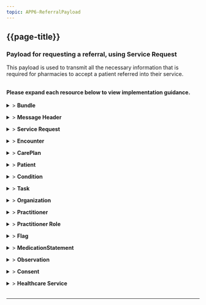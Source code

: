 ```yaml
---
topic: APP6-ReferralPayload
---
```


## {{page-title}}
### Payload for requesting a referral, using Service Request

This payload is used to transmit all the necessary information that is required for pharmacies to accept a patient referred into their service.

<br> 
 <div markdown="span" class="alert alert-warning" role="alert"><i class="fa fa-warning"></i>
  <b>Please expand each resource below to view implementation guidance.</b>
 </div>
</div>
<br>


<details>
  <summary>> <b class="barslink">Bundle</b></summary>
      <p>
              
        <p>The Bundle resource is the container for the event message </p>
        {{tree:https://fhir.nhs.uk/StructureDefinition/BARSBundleMessage, hybrid}}
        <p>

| Data Item                                                         | Implementation Guidance                                                                                                                                                                                                                                                                                                                                                                                                                                               | Necessity  | Profile Cardinality | Example Value(s)                                                                                                                                                                                                                                                                                                        |
|-------------------------------------------------------------------|-----------------------------------------------------------------------------------------------------------------------------------------------------------------------------------------------------------------------------------------------------------------------------------------------------------------------------------------------------------------------------------------------------------------------------------------------------------------------|------------|---------------------|-------------------------------------------------------------------------------------------------------------------------------------------------------------------------------------------------------------------------------------------------------------------------------------------------------------------------|
| Bundle                                                            | https://simplifier.net/nhsbookingandreferrals/barsbundlemessage                                                                                                                                                                                                                                                                                                                                         |            | 1..1                |                                                                                                                                                                                                                                                                                                                         |
| Bundle.id                                                         | This id is generated by the originating sender of the message, retained in subsequent messages..                                                                                                                                                                                                                                                                                                                                                                      | MUST       | 1..1                | 79120f41-a431-4f08-bcc5-1e67006fcae0                                                                                                                                                                                                                                                                                    |
| Bundle.meta                                                       | https://www.hl7.org/fhir/resource.html#Meta                                                                                                                                                                                                                                                                                                                                                                                                                           | MUST       | 0..1                |                                                                                                                                                                                                                                                                                                                         |
| Bundle.meta.profile                                               | This MUST be populated with the structure definition for BaRSBundleMessage : 'https://fhir.nhs.uk/StructureDefinition/BARSBundleMessage' - FIXED VALUE                                                                                                                                                                                                                                                                                                                | MUST       | 0..1                | https://fhir.nhs.uk/StructureDefinition/BARSBundleMessage                                                                                                                                                                                                                                                               |
| Bundle.meta.lastUpdated                                           | All resources MUST include 'lastUpdated' value, under meta section which must be the same timestamp for each resource when created from new, but must be a later timestamp on updates, if the content of a particular resource contains updated info for subsequent updates. Otherwise, maintain the timestamp originally sent.                                                                                                                                       | MUST       | 0..1                | 2023-03-08T12:01:08.4677672+00:00                                                                                                                                                                                                                                                                                       |
| Bundle.meta.versionId                                             | This MUST be populated with the version of the Application the bundle complies with. The Receiver will read this to know whether they are capable of processing.                                                                                                                                                                                                                                                                                                      | MUST       | 0..1                | 1.0.0-beta                                                                                                                                                                                                                                                                                                                   |
| Bundle.type                                                       | This must be populated with 'message' - FIXED VALUE                                                                                                                                                                                                                                                                                                                                                                                                                   | MUST       | 1..1                | message                                                                                                                                                                                                                                                                                                                 |
| Bundle.timestamp                                                  | the date that the content of the message was assembled. This date is not changed by middleware engines unless they add additional data that changes the meaning of the time of the message                                                                                                                                                                                                                                                                            | MUST       | 1..1                | 2023-03-08T12:01:08.4677672+00:00                                                                                                                                                                                                                                                                                       |
| Bundle.entry(s)                                                   | Follow BaRS profile guidance for populating this element                                                                                                                                                                                                                                                                                                                                                                                                              | MUST       | 1..*                |                                                                                                                                                                                                                                                                                                                         |
| Bundle.entry.fullUrl                                              | unique identifier for the resource entry. Transient id relative to the bundle                                                                                                                                                                                                                                                                                                                                                                                         | MUST       | 0..1                | urn:uuid:1cbdfb97-5859-48a4-8301-d54eab818d68                                                                                                                                                                                                                                                                           |
| Bundle.entry.resourceType                                         | Resources detailed in the message definition.                                                                                                                                                                                                                                                                                                                                                                                                                         | MUST       | 0..1                | MessageHeader,Patient, Encounter                                                                                                                                                                                                                                                                                        |


</details>
<p>
<details>
  <summary>> <b class="barslink">Message Header</b></summary>
  
      <p>
     
        <p>A resource that describes the BaRS message being exchanged between two systems.</p>
        {{tree:https://fhir.nhs.uk/StructureDefinition/BARSMessageHeader-servicerequest-request, hybrid}}
        <p>
        

| Data Item                                                        | Implementation Guidance                                                                                                                                                                                                                                                                                                                                                                                                                                               | Necessity | Profile Cardinality | Example Value(s)                                                                                                                                                                                                                                                                                                                                                                                                                                                                                                                                                                                                                                                                                                                                                                                          |
|------------------------------------------------------------------|-----------------------------------------------------------------------------------------------------------------------------------------------------------------------------------------------------------------------------------------------------------------------------------------------------------------------------------------------------------------------------------------------------------------------------------------------------------------------|-----------|---------------------|-----------------------------------------------------------------------------------------------------------------------------------------------------------------------------------------------------------------------------------------------------------------------------------------------------------------------------------------------------------------------------------------------------------------------------------------------------------------------------------------------------------------------------------------------------------------------------------------------------------------------------------------------------------------------------------------------------------------------------------------------------------------------------------------------------------|
| MessageHeader                                                     | https://simplifier.net/nhsbookingandreferrals/barsmessageheaderservicerequestrequest                                                                                                                                                                                                                                                                                                |            | 1..1                |                                                                                                                                                                                                                                                                                                                         |
| MessageHeader.meta                                                | https://www.hl7.org/fhir/resource.html#Meta                                                                                                                                                                                                                                                                                                                                                                                                                           | MUST       | 0..1                |                                                                                                                                                                                                                                                                                                                         |
| MessageHeader.meta.profile                                        | This MUST be populated with the structure definition for BaRSMessageHeader-servicerequest-request.                                                                                                                                                                                                                                                                                                                                                                    | MUST       | 0..1                | 2023-03-08T12:01:08.4677672+00:00                                                                                                                                                                                                                                                                                       |
| MessageHeader.meta.lastUpdated                                    | All resources MUST include 'lastUpdated' value, under the meta section which MUST be the same timestamp for each resource when created from new, but MUST be a later timestamp on updates to resources, if the content of a particular resource contains updated info for subsequent updates. Otherwise, maintain the timestamp originally sent.                                                                                                                      | MUST       | 0..1                | https://fhir.nhs.uk/StructureDefinition/BARSMEssageHeader-servicerequest-request                                                                                                                                                                                                                                        |
| MessageHeader.extension                                           | This MUST be populated with details of the Clinical  Decision Support System used                                                                                                                                                                                                                                                                                                                                                                                     | SHOULD     | 0..*                |                                                                                                                                                                                                                                                                                                                         |
| MessageHeader.extension.url                                       | This MUST be populated with 'https://fhir.nhs.uk/StructureDefinition/CDSSExtension' - FIXED VALUE                                                                                                                                                                                                                                                                                                                                                                     | SHOULD     | 1..1                | https://fhir.nhs.uk/StructureDefinition/CDSSExtension                                                                                                                                                                                                                                                                   |
| MessageHeader.extension.extension                                 |                                                                                                                                                                                                                                                                                                                                                                                                                                                                       | SHOULD     | 0..*                |                                                                                                                                                                                                                                                                                                                         |
| MessageHeader.extension.extension.url                             | This MUST be populated with the pre-defined Clinical Decision Support System software url - FIXED VALUE                                                                                                                                                                                                                                                                                                                                                               | SHOULD     | 1..1                | RequesterCDSSSoftware                                                                                                                                                                                                                                                                                                   |
| MessageHeader.extension.extension.valueString                     | This MUST be populated with the Clinical Decision Support System software name e.g. Pathways                                                                                                                                                                                                                                                                                                                                                                          | SHOULD     | 0..1                | Pathways                                                                                                                                                                                                                                                                                                                |
| MessageHeader.extension.extension                                 |                                                                                                                                                                                                                                                                                                                                                                                                                                                                       | SHOULD     | 0..*                |                                                                                                                                                                                                                                                                                                                         |
| MessageHeader.extension.extension.url                             | This MUST be populated with the pre-defined Clinical Decision Support System software Version url - FIXED VALUE                                                                                                                                                                                                                                                                                                                                                       | SHOULD     | 1..1                | RequesterCDSSVersion                                                                                                                                                                                                                                                                                                    |
| MessageHeader.extension.extension.valueString                     | This MUST be populated with the Clinical Decision Support System software Version name e.g. 30.2.0                                                                                                                                                                                                                                                                                                                                                                    | SHOULD     | 0..1                | 30.2.0                                                                                                                                                                                                                                                                                                                  |
| MessageHeader.eventcoding                                         |                                                                                                                                                                                                                                                                                                                                                                                                                                                                       | MUST       | 1..1                |                                                                                                                                                                                                                                                                                                                         |
| MessageHeader.eventcoding.system                                  | This MUST be populated with CodeSystem 'https://fhir.nhs.uk/CodeSystem/message-events-bars' - FIXED VALUE                                                                                                                                                                                                                                                                                                                                                             | MUST       | 0..1                | https://fhir.nhs.uk/CodeSystem/message-events-bars                                                                                                                                                                                                                                                                      |
| MessageHeader.eventcoding.code                                    | The status MUST be populated with 'servicerequest-request'. See CodeSystem: 'https://fhir.nhs.uk/CodeSystem/message-events-bars' - FIXED VALUE                                                                                                                                                                                                                                                                                                                        | MUST       | 0..1                | servicerequest-request                                                                                                                                                                                                                                                                                                  |
| MessageHeader.destination                                         |                                                                                                                                                                                                                                                                                                                                                                                                                                                                       | MUST       | 0..1                |                                                                                                                                                                                                                                                                                                                         |
| MessageHeader.destination.receiver                                |                                                                                                                                                                                                                                                                                                                                                                                                                                                                       | MUST       | 0..1                |                                                                                                                                                                                                                                                                                                                         |
| MessageHeader.destination.receiver.reference                      | This MUST be populated with the full url to the Receiving Organisation resource.                                                                                                                                                                                                                                                                                                                                                                                      | MUST       | 0..1                | urn:uuid:10397afd-479c-42ea-9d5d-e4024481e0f8                                                                                                                                                                                                                                                                           |
| MessageHeader.destination.endpoint                                | This MUST be populated with the system and Service ID separated by a pipe. for example https://fhir.nhs.uk/id/dos-service-id\|11111111, this is to ensure the receiver knows the intended destination.                                                                                                                                                                                                                                                                | MUST       | 1..1                | https://fhir.nhs.uk/id/dos-service-id|1122334455                                                                                                                                                                                                                                                                        |
| MessageHeader.sender                                              |                                                                                                                                                                                                                                                                                                                                                                                                                                                                       | MUST       | 0..1                |                                                                                                                                                                                                                                                                                                                         |
| MessageHeader.sender.reference                                    | This MUST be populated. Follow BaRS profile guidance for populating this element                                                                                                                                                                                                                                                                                                                                                                                      | MUST       | 0..1                | urn:uuid:07939a0c-2854-46ff-9282-ad906bc93679                                                                                                                                                                                                                                                                           |
| MessageHeader.source                                              |                                                                                                                                                                                                                                                                                                                                                                                                                                                                       | MUST       | 1..1                |                                                                                                                                                                                                                                                                                                                         |
| MessageHeader.source.name                                         | This MUST be populated with the sending system supplier name                                                                                                                                                                                                                                                                                                                                                                                                          | MUST       | 0..1                | NHS Trust                                                                                                                                                                                                                                                                                                               |
| MessageHeader.source.software                                     | This SHOULD be populated with the sending software application name                                                                                                                                                                                                                                                                                                                                                                                                   | SHOULD     | 0..1                | Supplier Software                                                                                                                                                                                                                                                                                                       |
| MessageHeader.source.version                                      | This SHOULD be populated with the sending software version                                                                                                                                                                                                                                                                                                                                                                                                            | SHOULD     | 0..1                | V1.0.0                                                                                                                                                                                                                                                                                                                  |
| MessageHeader.source.contact                                      |                                                                                                                                                                                                                                                                                                                                                                                                                                                                       | SHOULD     | 0..1                |                                                                                                                                                                                                                                                                                                                         |
| MessageHeader.source.contact.system                               | This SHOULD be populated with the Contact Type - phone \| fax \| email \| pager \| url \| sms \| other                                                                                                                                                                                                                                                                                                                                                                | SHOULD     | 0..1                | phone                                                                                                                                                                                                                                                                                                                   |
| MessageHeader.source.contact.value                                | This SHOULD be populated with the Contact Type value                                                                                                                                                                                                                                                                                                                                                                                                                  | SHOULD     | 0..1                | +44 (0123) 123 4567                                                                                                                                                                                                                                                                                                     |
| MessageHeader.source.endpoint                                     | This MUST be populated with the system and Service ID separated by a pipe. for example https://fhir.nhs.uk/id/dos-service-id\|11111111, this is to ensure the receiver knows where any response messages SHOULD be addressed.                                                                                                                                                                                                                                         | MUST       | 1..1                | https://fhir.nhs.uk/id/dos-service-id|5566778899                                                                                                                                                                                                                                                                        |
| MessageHeader.reason                                              |                                                                                                                                                                                                                                                                                                                                                                                                                                                                       | MUST       | 0..1                |                                                                                                                                                                                                                                                                                                                         |
| MessageHeader.reason.coding                                       |                                                                                                                                                                                                                                                                                                                                                                                                                                                                       | MUST       | 0..1                |                                                                                                                                                                                                                                                                                                                         |
| MessageHeader.reason.coding.system                                | This MUST be populated with 'https://fhir.nhs.uk/CodeSystem/message-reason-bars' - FIXED VALUE                                                                                                                                                                                                                                                                                                                                                                        | MUST       | 0..1                | https://fhir.nhs.uk/CodeSystem/message-reason-bars                                                                                                                                                                                                                                                                      |
| MessageHeader.reason.coding.code                                  | This MUST be populated with 'new' in a new message and 'update' for an update. See CodeSystem: 'https://fhir.nhs.uk/CodeSystem/message-events-bars'                                                                                                                                                                                                                                                                                                                   | MUST       | 0..1                | new                                                                                                                                                                                                                                                                                                                     |
| MessageHeader.reason.coding.display                               | This SHOULD be populated with 'new' in a new message and 'update' for an update.                                                                                                                                                                                                                                                                                                                                                                                      | SHOULD     | 0..1                | New                                                                                                                                                                                                                                                                                                                     |
| MessageHeader.focus                                               |                                                                                                                                                                                                                                                                                                                                                                                                                                                                       | MUST       | 0..*                |                                                                                                                                                                                                                                                                                                                         |
| MessageHeader.focus.reference                                     | This MUST be populated with a reference to the ServiceRequest                                                                                                                                                                                                                                                                                                                                                                                                         | MUST       | 0..1                | urn:uuid:236bb75d-90ef-461f-b71e-fde7f899802c                                                                                                                                                                                                                                                                           |
| MessageHeader.definition                                          | This MUST be populated with the MessageDefinition the bundle is based on. This will be used for validation. Value - https://fhir.nhs.uk/MessageDefinition/bars-message-servicerequest-request-referral                                                                                                                                                                                                                                                                | MUST       | 0..1                | https://fhir.nhs.uk/MessageDefinition/bars-message-servicerequest-request-referral                                                                                                                                                                                                                                      |


</details>
<p>
<details>
  <summary>> <b class="barslink">Service Request</b></summary>
      <p>
        <p>This Resource is the focus of the Referral interaction</p>
        {{tree:https://fhir.nhs.uk/StructureDefinition/BARSServiceRequest-request-referral      , hybrid}}
        <p>

       
| Data Item                                                         | Implementation Guidance                                                                                                                                                                                                                                                                                                                                                                                                                                               | Necessity  | Profile Cardinality | Example Value(s)                                                                                                                                                                                                                                                                                                        |
|-------------------------------------------------------------------|-----------------------------------------------------------------------------------------------------------------------------------------------------------------------------------------------------------------------------------------------------------------------------------------------------------------------------------------------------------------------------------------------------------------------------------------------------------------------|------------|---------------------|-------------------------------------------------------------------------------------------------------------------------------------------------------------------------------------------------------------------------------------------------------------------------------------------------------------------------|
| ServiceRequest                                                    | https://simplifier.net/nhsbookingandreferrals/barsservicerequestrequestcasetransfer                                                                                                                                                                                                                                                                                                                         |            | 1..1                |                                                                                                                                                                                                                                                                                                                         |
| ServiceRequest.id                                                 | This MUST only be populated with an id generated by the Receiver in the synchronous HTTP response.                                                                                                                                                                                                                                                                                                                                                                    | MUST       | 0..1                | 236bb75d-90ef-461f-b71e-fde7f899802c                                                                                                                                                                                                                                                                                    |
| ServiceRequest.meta                                               | https://www.hl7.org/fhir/resource.html#Meta                                                                                                                                                                                                                                                                                                                                                                                                                           | MUST       | 0..1                |                                                                                                                                                                                                                                                                                                                         |
| ServiceRequest.meta.profile                                       | This MUST be populated with the structure definition for BaRSServiceRequest-request-referral                                                                                                                                                                                                                                                                                                                                                                          | MUST       | 0..1                | https://fhir.nhs.uk/StructureDefinition/BARSServiceRequest-request-referral                                                                                                                                                                                                                                             |
| ServiceRequest.meta.lastUpdated                                   | All resources MUST include 'lastUpdated' value, under the meta section which MUST be the same timestamp for each resource when created from new, but MUST be a later timestamp on updates to resources, if the content of a particular resource contains updated info for subsequent updates. Otherwise, maintain the timestamp originally sent.                                                                                                                      | MUST       | 0..1                | 2023-03-08T12:01:08.4677672+00:00                                                                                                                                                                                                                                                                                       |
| ServiceRequest.basedOn                                            |                                                                                                                                                                                                                                                                                                                                                                                                                                                                       | MUST       | 0..*                |                                                                                                                                                                                                                                                                                                                         |
| ServiceRequest.basedOnreference                                   | This MUST be populated with a reference to the CarePlan resource                                                                                                                                                                                                                                                                                                                                                                                                      | MUST       | 0..1                | urn:uuid:236bb75d-90ef-461f-b71e-fde7f899802c                                                                                                                                                                                                                                                                           |
| ServiceRequest.status                                             | This MUST be populated with one of three values: 'active', 'revoked' or 'entered-in-error'. 'revoked' is used when a SR is cancelled while 'entered-in-error' is used when sent to the wrong endpoint and needs to be removed.                                                                                                                                                                                                                                        | MUST       | 1..1                | active                                                                                                                                                                                                                                                                                                                  |
| ServiceRequest.intent                                             | This MUST be populated with 'plan' - FIXED VALUE                                                                                                                                                                                                                                                                                                                                                                                                                      | MUST       | 1..1                | plan                                                                                                                                                                                                                                                                                                                    |
| ServiceRequest.category                                           |                                                                                                                                                                                                                                                                                                                                                                                                                                                                       | MUST       | 1..1                |                                                                                                                                                                                                                                                                                                                         |
| ServiceRequest.category.coding                                    |                                                                                                                                                                                                                                                                                                                                                                                                                                                                       | MUST       | 0..*                |                                                                                                                                                                                                                                                                                                                         |
| ServiceRequest.category.coding.system                             | This MUST be populated with CodeSystem 'https://fhir.nhs.uk/CodeSystem/message-category-servicerequest' - FIXED VALUE                                                                                                                                                                                                                                                                                                                                                 | MUST       | 0..1                | https://fhir.nhs.uk/CodeSystem/message-category-servicerequest                                                                                                                                                                                                                                                          |
| ServiceRequest.category.coding.code                               | This MUST be populated with Code 'referral'. See CodeSystem: 'https://fhir.nhs.uk/CodeSystem/message-category-servicerequest' - FIXED VALUE                                                                                                                                                                                                                                                                                                                           | MUST       | 0..1                | referral                                                                                                                                                                                                                                                                                                                |
| ServiceRequest.category.coding.display                            | This MUST be populated with Display 'Transfer of Care'. See CodeSystem: 'https://fhir.nhs.uk/CodeSystem/message-category-servicerequest'                                                                                                                                                                                                                                                                                                                              | MUST       | 0..1                | Transfer of Care                                                                                                                                                                                                                                                                                                        |
| ServiceRequest.category.coding                                    | BaRS Code System for Use Case                                                                                                                                                                                                                                                                                                                                                                                                                                         | MUST       | 0..*                |                                                                                                                                                                                                                                                                                                                         |
| ServiceRequest.category.coding.system                             | This MUST be populated with CodeSystem 'https://fhir.nhs.uk/CodeSystem/usecases-categories-bars' - FIXED VALUE                                                                                                                                                                                                                                                                                                                                                        | MUST       | 0..1                | https://fhir.nhs.uk/CodeSystem/usecases-categories-bars                                                                                                                                                                                                                                                                 |
| ServiceRequest.category.coding.code                               | This MUST be populated with Code for the use-case. See CodeSystem: 'https://fhir.nhs.uk/CodeSystem/usecases-categories-bars'                                                                                                                                                                                                                                                                                                                                          | MUST       | 0..1                | referraltopharmacy                                                                                                                                                                                                                                                                                                      |
| ServiceRequest.category.coding.display                            | This MUST be populated with Display for the use-case. See CodeSystem: 'https://fhir.nhs.uk/CodeSystem/usecases-categories-bars'                                                                                                                                                                                                                                                                                                                                       | MUST       | 0..1                | Referral to Pharmacy                                                                                                                                                                                                                                                                                                    |
| ServiceRequest.subject                                            | Follow BaRS profile guidance for populating this element                                                                                                                                                                                                                                                                                                                                                                                                              | MUST       | 1..1                |                                                                                                                                                                                                                                                                                                                         |
| ServiceRequest.subject.reference                                  | This MUST be populated. Follow BaRS profile guidance for populating this element                                                                                                                                                                                                                                                                                                                                                                                      | MUST       | 0..1                | urn:uuid:9589fb37-87a2-48d8-968f-b371429208a8                                                                                                                                                                                                                                                                           |
| ServiceRequest.encounter                                          |                                                                                                                                                                                                                                                                                                                                                                                                                                                                       | MUST       | 0..1                |                                                                                                                                                                                                                                                                                                                         |
| ServiceRequest.encounter.reference                                | This MUST be populated with a Reference to the Encounter resource                                                                                                                                                                                                                                                                                                                                                                                                     | MUST       | 0..1                | urn:uuid:8c63d621-4d86-4f57-8699-e8e22d49935d                                                                                                                                                                                                                                                                           |
| ServiceRequest.occurencePeriod                                    | Timeframe within which pharmacy must manage the referral (Urgency)                                                                                                                                                                                                                                                                                                                                                                                                    | SHOULD       | 0..1                |                                                                                                                                                                                                                                                                                                                         |
| ServiceRequest.occurencePeriod.start                              | The start of the period must be ‘now’.                                                                                                                                                                                                                                                                                                                                                                                                                                | SHOULD       | 0..1                | 2023-03-08T12:01:08.4677672+00:00                                                                                                                                                                                                                                                                                       |
| ServiceRequest.occurencePeriod.end                                | The overall time by which the referral should be dealt with by the pharmacy. An overall 'urgency' or Service Level Agreement (SLA) of the referral could be determined based on the start and end values. If Task(s) has a restriction.period the shortest end value will determine when the next action should occur.                                                                                                                                                | SHOULD       | 0..1                | 2023-03-09T12:01:08.4677672+00:00                                                                                                                                                                                                                                                                                       |
| ServiceRequest.authoredOn                                         | This MUST be populated with the date time the request transitioned to being actionable. In case it's 'blank' the date time SHOULD fall back to the submission time/system time of the SENDING system.                                                                                                                                                                                                                                                                 | MUST       | 1..1                | 2023-03-08T12:01:08.4677672+00:00                                                                                                                                                                                                                                                                                       |
| ServiceRequest.requester                                          |                                                                                                                                                                                                                                                                                                                                                                                                                                                                       | MUST     | 0..1                |                                                                                                                                                                                                                                                                                                                         |
| ServiceRequest.requester.reference                                | This MUST be populated with a reference to the Practitioner resource. This is the Healthcare Professional making the request. This does not strictly need to be a clinician.                                                                                                                                                                                                                                                                                          | MUST       | 0..1                | urn:uuid:8c63d621-3424-4f57-8699-e8e22d32423g                                                                                                                                                                                                                                                                           |
| ServiceRequest.performer                                          |                                                                                                                                                                                                                                                                                                                                                                                                                                                                       | MUST       | 0..*                |                                                                                                                                                                                                                                                                                                                         |
| ServiceRequest.performer.reference                                | This MUST be populated with a reference to the requested HealthcareService resource                                                                                                                                                                                                                                                                                                                                                                                   | MUST       | 0..1                | urn:uuid:8c63d621-2344-4f57-8699-e8e22d44235h                                                                                                                                                                                                                                                                           |
| ServiceRequest.reasonCode                                         | This will ONLY be populated  in a cancellation message with the reason for cancellation                                                                                                                                                                                                                                                                                                                                                                               | SHOULD     | 0..*                |                                                                                                                                                                                                                                                                                                                         |
| ServiceRequest.reasonCode.text                                    | This SHOULD be populated. This will ONLY be populated  in a cancellation message with the reason for cancellation and SHOULD only be used in conjunction with a corresponding status - revoked or entered-in-error                                                                                                                                                                                                                                                    | SHOULD     | 0..1                | Revoked as patient has been dealt with.                                                                                                                                                                                                                                                                                 |



</details>
<p>
<details>
  <summary>> <b class="barslink">Encounter</b></summary>
  
  
      <p>
              
        <p>In this interaction this resource represents the sender’s encounter. Each Organisation within the patient’s journey will create a new encounter (Case). These Encounters are linked through the Journey ID which is unchanged throughout the patient’s Journey.<br>For an incident with multiple patients, each patient would have its own encounter"<br></p>
        {{tree:https://fhir.hl7.org.uk/StructureDefinition/UKCore-Encounter  , hybrid}}
        <p>


| Data Item                                                         | Implementation Guidance                                                                                                                                                                                                                                                                                                                                                                                                                                               | Necessity  | Profile Cardinality | Example Value(s)                                                                                                                                                                                                                                                                                                        |
|-------------------------------------------------------------------|-----------------------------------------------------------------------------------------------------------------------------------------------------------------------------------------------------------------------------------------------------------------------------------------------------------------------------------------------------------------------------------------------------------------------------------------------------------------------|------------|---------------------|-------------------------------------------------------------------------------------------------------------------------------------------------------------------------------------------------------------------------------------------------------------------------------------------------------------------------|
| Encounter                                                         | https://simplifier.net/hl7fhirukcorer4/ukcore-encounter                                                       |            | 1..1                |                                                                                                                                                                                                                                                                                                                         |
| Encounter.id                                                      | This MUST only be populated with an id generated by the Receiver in the synchronous HTTP response.                                                                                                                                                                                                                                                                                                                                                                    | MUST       | 0..1                | 236bb75d-90ef-461f-b71e-fde7f899802c                                                                                                                                                                                                                                                                                    |
| Encounter.meta                                                    | This MUST be populated with https://www.hl7.org/fhir/resource.html#Meta                                                                                                                                                                                                                                                                                                                                                                                               | MUST       | 1..1                |                                                                                                                                                                                                                                                                                                                         |
| Encounter.meta.profile                                            | This MUST be populated. Follow UK Core guidance for populating this element                                                                                                                                                                                                                                                                                                                                                                                           | MUST       | 1..1                | https://fhir.hl7.org.uk/StructureDefinition/UKCore-Encounter                                                                                                                                                                                                                                                            |
| Encounter.meta.lastUpdated                                        | All resources MUST include 'lastUpdated' value, under the meta section which MUST be the same timestamp for each resource when created from new, but MUST be a later timestamp on updates to resources, if the content of a particular resource contains updated info for subsequent updates. Otherwise, maintain the timestamp originally sent.                                                                                                                      | MUST       | 1..1                | 2023-03-08T12:01:08.4677672+00:00                                                                                                                                                                                                                                                                                       |
| Encounter.Identifier                                              | SHOULD be the human readable identifier of the encounter.                                                                                                                                                                                                                                                                                                                                                                                                             | SHOULD     | 0..*                |                                                                                                                                                                                                                                                                                                                         |
| Encounter.status                                                  | This MUST be populated with 'finished' or 'triaged'.                                                                                                                                                                                                                                                                                                                                                                                                                  | MUST       | 1..1                | finished                                                                                                                                                                                                                                                                                                                |
| Encounter.class                                                   |                                                                                                                                                                                                                                                                                                                                                                                                                                                                       | MUST       | 1..1                |                                                                                                                                                                                                                                                                                                                         |
| Encounter.class.system                                            | This MUST be populated with CodeSystem 'http://terminology.hl7.org/CodeSystem/v3-ActCode' - FIXED VALUE                                                                                                                                                                                                                                                                                                                                                               | MUST       | 0..1                | http://terminology.hl7.org/CodeSystem/v3-ActCode                                                                                                                                                                                                                                                                        |
| Encounter.class.code                                              | This MUST be populated with Code 'EMER'. See CodeSystem: 'http://terminology.hl7.org/CodeSystem/v3-ActCode' - FIXED VALUE                                                                                                                                                                                                                                                                                                                                             | MUST       | 0..1                | EMER                                                                                                                                                                                                                                                                                                                    |
| Encounter.class.display                                           | This MUST be populated with Display 'Emergency'. See CodeSystem: 'http://terminology.hl7.org/CodeSystem/v3-ActCode' - FIXED VALUE                                                                                                                                                                                                                                                                                                                                     | MUST       | 0..1                | Emergency                                                                                                                                                                                                                                                                                                               |
| Encounter.subject                                                 |                                                                                                                                                                                                                                                                                                                                                                                                                                                                       | MUST       | 0..1                |                                                                                                                                                                                                                                                                                                                         |
| Encounter.subject.reference                                       | This MUST be populated with a reference to the Patient resource.                                                                                                                                                                                                                                                                                                                                                                                                      | MUST       | 1..1                | urn:uuid:9589fb37-87a2-48d8-968f-b371429208a8                                                                                                                                                                                                                                                                           |
| Encounter.episodeOfCare                                           |                                                                                                                                                                                                                                                                                                                                                                                                                                                                       | MUST       | 0..*                |                                                                                                                                                                                                                                                                                                                         |
| Encounter.episodeOfCare.reference                                 | This MUST be populated with the Journey ID which links all encounters within the patient’s journey. This MUST be created at the patient’s first contact and passed in all subsequent referrals.                                                                                                                                                                                                                                                                        | MUST       | 1..1                | 9589fb37-87a2-48d8-968f-b371429208a8                                                                                                                                                                                                                                                                                    |
| Encounter.period                                                  |                                                                                                                                                                                                                                                                                                                                                                                                                                                                       | SHOULD     | 0..1                |                                                                                                                                                                                                                                                                                                                         |
| Encounter.period.start                                            | This SHOULD be populated with the time the contact with the practitioner was established. This SHOULD be the contact immediately prior to the referral being sent.                                                                                                                                                                                                                                                                                                    | SHOULD     | 0..1                | 2023-03-08T12:01:08.4677672+00:00                                                                                                                                                                                                                                                                                       |


</details>
<p>
<details>
  <summary>> <b class="barslink">CarePlan</b></summary>
  
  
      <p>
              
        <p> In this interaction the CarePlan resource is used to communicate triage outcome information and associated clinical information</p>
        {{tree:https://fhir.hl7.org.uk/StructureDefinition/UKCore-CarePlan  , hybrid}}
        <p>


| Data Item                                                         | Implementation Guidance                                                                                                                                                                                                                                                                                                                                                                                                                                               | Necessity  | Profile Cardinality | Example Value(s)                                                                                                                                                                                                                                                                                                        |
|-------------------------------------------------------------------|-----------------------------------------------------------------------------------------------------------------------------------------------------------------------------------------------------------------------------------------------------------------------------------------------------------------------------------------------------------------------------------------------------------------------------------------------------------------------|------------|---------------------|-------------------------------------------------------------------------------------------------------------------------------------------------------------------------------------------------------------------------------------------------------------------------------------------------------------------------|
| CarePlan                                                          | https://simplifier.net/hl7fhirukcorer4/ukcore-careplan                                                                                                                                                                                                                                                                             |            | 1..1                |                                                                                                                                                                                                                                                                                                                         |
| CarePlan.id                                                       | MUST only be generated by the Receiver as the id for the resource in the synchronous HTTP response.                                                                                                                                                                                                                                                                                                                                                                   | MUST       | 0..1                | 236bb75d-90ef-461f-b71e-fde7f899802c                                                                                                                                                                                                                                                                                    |
| CarePlan.meta                                                     | https://www.hl7.org/fhir/resource.html#Meta                                                                                                                                                                                                                                                                                                                                                                                                                           | MUST       | 1..1                |                                                                                                                                                                                                                                                                                                                         |
| CarePlan.meta.profile                                             | UKCore                                                                                                                                                                                                                                                                                                                                                                                                                                                                | MUST       | 1..1                | https://fhir.hl7.org.uk/StructureDefinition/UKCore-CarePlan                                                                                                                                                                                                                                                             |
| CarePlan.meta.lastUpdated                                         | All resources MUST include 'lastUpdated' value, under meta section which must be the same timestamp for each resource when created from new, but must be a later timestamp on updates, if the content of a particular resource contains updated info for subsequent updates. Otherwise, maintain the timestamp originally sent.                                                                                                                                       | MUST       | 1..1                | 2023-03-08T12:01:08.4677672+00:00                                                                                                                                                                                                                                                                                       |
| CarePlan.status                                                   | This MUST be populated with the value ‘completed’                                                                                                                                                                                                                                                                                                                                                                                                                     | MUST       | 1..1                | completed                                                                                                                                                                                                                                                                                                               |
| CarePlan.intent                                                   | This MUST be populated with the value ‘plan’                                                                                                                                                                                                                                                                                                                                                                                                                          | MUST       | 1..1                | plan                                                                                                                                                                                                                                                                                                                    |
| CarePlan.subject                                                  |                                                                                                                                                                                                                                                                                                                                                                                                                                                                       | MUST       | 1..1                |                                                                                                                                                                                                                                                                                                                         |
| CarePlan.subject.reference                                        | This MUST be populated with a reference to the Patient                                                                                                                                                                                                                                                                                                                                                                                                                | MUST       | 1..1                | urn:uuid:9589fb37-87a2-48d8-968f-b371429208a8                                                                                                                                                                                                                                                                           |
| CarePlan.encounter                                                |                                                                                                                                                                                                                                                                                                                                                                                                                                                                       | MUST       | 0..1                |                                                                                                                                                                                                                                                                                                                         |
| CarePlan.encounter.reference                                      | 	This MUST be populated with a reference to the senders Encounter                                                                                                                                                                                                                                                                                                                                                                                                     | MUST       | 1..1                | urn:uuid:b83d13e2-8c2e-422c-88ac-63b8e86a4413                                                                                                                                                                                                                                                                           |
| CarePlan.period                                                   |                                                                                                                                                                                                                                                                                                                                                                                                                                                                       | MUST       | 0..1                |                                                                                                                                                                                                                                                                                                                         |
| CarePlan.period.start                                             | Disposition date/Time. This MUST be populated with the datetime of the identification of the dispatch/disposition code.                                                                                                                                                                                                                                                                                                                                               | MUST       | 0..1                | 2023-03-08T12:01:08.4677672+00:00                                                                                                                                                                                                                                                                                       |
| CarePlan.addresses                                                |                                                                                                                                                                                                                                                                                                                                                                                                                                                                       | MUST       | 0..*                |                                                                                                                                                                                                                                                                                                                         |
| CarePlan.addresses.reference                                      | This MUST reference a Condition resource. This identifies which 'presenting complaint or issue' (as defined in the Information model) precipitated the generation of the CarePlan                                                                                                                                                                                                                                                                                     | MUST       | 0..*                | urn:uuid:8d12c664-0b6c-4e9b-8b70-10ccc81dbd89                                                                                                                                                                                                                                                                           |
| CarePlan.activity                                                 |                                                                                                                                                                                                                                                                                                                                                                                                                                                                       | MUST     | 0..*                |                                                                                                                                                                                                                                                                                                                         |
| CarePlan.activity.outcomeCodeableConcept                          |                                                                                                                                                                                                                                                                                                                                                                                                                                                                       | SHOULD     | 0..*                |                                                                                                                                                                                                                                                                                                                         |
| CarePlan.activity.outcomeCodeableConcept.text                     | This SHOULD be populated with the clinical narrative.<br>If a triage assessment has been undertaken, using a CDSS, the Q&A output SHOULD be formatted and included as freetext in this element.                                                                                                                                                                                                                                                                       | SHOULD     | 0..1                | Who is this query about constipation about?: An adult or child over 10 years old\n Do you have constipation and any of the following apply to you?: None of the above\n\n Symptoms: 2/7 hx constipation\n\n Self-care / medication already tried: None\n\n Patient concerns: Unable to pass stool dor 2/7; straining.\n |
| CarePlan.activity.reference                                       | This MUST reference a Task resource which defines the requested instruction to the Receiver. The Sender may include multiple tasks, each under a new activity - see Task resource guidance for more detail.                                                                                                                                                                                                                                                           | MUST       | 0..1                |                                                                                                                                                                                                                                                                                                                         |
| CarePlan.activity.reference.reference                             | This MUST reference a Task resource indicating an instruction to the Receiver.                                                                                                                                                                                                                                                                                                                                                                                        | MUST       | 0..1                | urn:uuid:6bd421cf-e43f-4470-b12d-b592f82c4bfe                                                                                                                                                                                                                                                                           |


</details>
<p>
<details>
  <summary>> <b class="barslink">Patient</b></summary>
  <p>This resource is used to communicate details about the patient who is the subject of the referral.<br>It also includes contact information for third parties when required.</p>
        {{tree:https://fhir.hl7.org.uk/StructureDefinition/UKCore-Patient , hybrid}}
        <p>


| Data Item                                                         | Implementation Guidance                                                                                                                                                                                                                                                                                                                                                                                                                                               | Necessity  | Profile Cardinality | Example Value(s)                                                                                                                                                                                                                                                                                                        |
|-------------------------------------------------------------------|-----------------------------------------------------------------------------------------------------------------------------------------------------------------------------------------------------------------------------------------------------------------------------------------------------------------------------------------------------------------------------------------------------------------------------------------------------------------------|------------|---------------------|-------------------------------------------------------------------------------------------------------------------------------------------------------------------------------------------------------------------------------------------------------------------------------------------------------------------------|
| Patient                                                           | It also includes contact information for third parties when required.<br>https://simplifier.net/hl7fhirukcorer4/ukcore-patient                                                                                                                                                                                                                                  |            | 1..1                |                                                                                                                                                                                                                                                                                                                         |
| Patient.id                                                        | This MUST only be populated with an id generated by the Receiver in the synchronous HTTP response.                                                                                                                                                                                                                                                                                                                                                                    | MUST       | 0..1                | 9589fb37-87a2-48d8-968f-b371429208a8                                                                                                                                                                                                                                                                                    |
| Patient.meta                                                      | https://www.hl7.org/fhir/resource.html#Meta                                                                                                                                                                                                                                                                                                                                                                                                                           | MUST       | 1..1                |                                                                                                                                                                                                                                                                                                                         |
| Patient.meta.profile                                              | This MUST be populated. Follow UK Core guidance for populating this element                                                                                                                                                                                                                                                                                                                                                                                           | MUST       | 1..1                | https://fhir.hl7.org.uk/StructureDefinition/UKCore-Patient                                                                                                                                                                                                                                                              |
| Patient.meta.LastUpdate                                           | This MUST be populated. All resources MUST include 'lastUpdated' value, under meta section which MUST be the same timestamp for each resource when created from new, but MUST be a later timestamp on updates, if the content of a particular resource contains updated info for subsequent updates. Otherwise, maintain the timestamp originally sent.                                                                                                               | MUST       | 1..1                | 2023-03-08T12:01:08.4677672+00:00                                                                                                                                                                                                                                                                                       |
| Patient.identifier                                                |                                                                                                                                                                                                                                                                                                                                                                                                                                                                       | SHOULD     | 0..*                |                                                                                                                                                                                                                                                                                                                         |
| Patient.identifier.system                                         | This SHOULD be populated with namespace for the Identifier                                                                                                                                                                                                                                                                                                                                                                                                            | SHOULD     | 1..1                | https://fhir.nhs.uk/Id/nhs-number                                                                                                                                                                                                                                                                                       |
| Patient.identifier.value                                          | This SHOULD be populated with a  human readable patient identifier. When used this MUST be populated with the NHS number when available.If no NHS number is available this SHOULD be populated with the Local patient identifier.                                                                                                                                                                                                                                     | SHOULD     | 1..1                | 3478526985                                                                                                                                                                                                                                                                                                              |
| Patient.identifier.extension                                      | This extension is used to record the NHS number Verification status                                                                                                                                                                                                                                                                                                                                                                                                   | SHOULD     | 0..*                |                                                                                                                                                                                                                                                                                                                         |
| Patient.identifier.extension.url                                  | This SHOULD be populated. Where used this MUST be populated with Structure Definition 'https://fhir.hl7.org.uk/StructureDefinition/Extension-UKCore-NHSNumberVerificationStatus' - FIXED VALUE                                                                                                                                                                                                                                                                        | SHOULD     | 1..1                | https://fhir.hl7.org.uk/StructureDefinition/Extension-UKCore-NHSNumberVerificationStatus                                                                                                                                                                                                                                |
| Patient.identifier.extension.valueCodeableConcept                 |                                                                                                                                                                                                                                                                                                                                                                                                                                                                       | SHOULD     | 0..1                |                                                                                                                                                                                                                                                                                                                         |
| Patient.identifier.extension.valueCodeableConcept.coding          |                                                                                                                                                                                                                                                                                                                                                                                                                                                                       | SHOULD     | 0..1                |                                                                                                                                                                                                                                                                                                                         |
| Patient.identifier.extension.valueCodeableConcept.coding.system   | This SHOULD be populated. Where used this MUST be populated with CodeSystem - 'https://fhir.hl7.org.uk/CodeSystem/UKCore-NHSNumberVerificationStatus' - FIXED VALUE                                                                                                                                                                                                                                                                                                   | SHOULD     | 0..1                | https://fhir.hl7.org.uk/CodeSystem/UKCore-NHSNumberVerificationStatus                                                                                                                                                                                                                                                   |
| Patient.identifier.extension.valueCodeableConcept.coding.code     | This SHOULD be populated. Where used this MUST either be number-present-and-verified or no NHS number MUST be sent, no other status is valid                                                                                                                                                                                                                                                                                                                          | SHOULD     | 0..1                | number-present-and-verified                                                                                                                                                                                                                                                                                             |
| Patient.identifier.extension.valueCodeableConcept.coding.display  | This SHOULD be populated. Where used this MUST either be populated with 'Number present and-verified' no other status is valid                                                                                                                                                                                                                                                                                                                                        | SHOULD     | 0..1                | Number present and verified                                                                                                                                                                                                                                                                                             |
| Patient.name                                                      |                                                                                                                                                                                                                                                                                                                                                                                                                                                                       | SHOULD     | 0..*                |                                                                                                                                                                                                                                                                                                                         |
| Patient.name.use                                                  | Follow UK Core guidance for populating this element                                                                                                                                                                                                                                                                                                                                                                                                                   | SHOULD     | 0..1                | official                                                                                                                                                                                                                                                                                                                |
| Patient.name.text                                                 | Follow UK Core guidance for populating this element                                                                                                                                                                                                                                                                                                                                                                                                                   | SHOULD     | 0..1                | Mrs Julie Jones                                                                                                                                                                                                                                                                                                         |
| Patient.name.family                                               | Follow UK Core guidance for populating this element                                                                                                                                                                                                                                                                                                                                                                                                                   | SHOULD     | 0..1                | Jones                                                                                                                                                                                                                                                                                                                   |
| Patient.name.given                                                | Follow UK Core guidance for populating this element                                                                                                                                                                                                                                                                                                                                                                                                                   | SHOULD     | 0..1                | Julie                                                                                                                                                                                                                                                                                                                   |
| Patient.name.prefix                                               | Follow UK Core guidance for populating this element                                                                                                                                                                                                                                                                                                                                                                                                                   | SHOULD     | 0..1                | Mrs                                                                                                                                                                                                                                                                                                                     |
| Patient.gender                                                    | Follow UK Core guidance for populating this element                                                                                                                                                                                                                                                                                                                                                                                                                   | SHOULD     | 0..1                | female                                                                                                                                                                                                                                                                                                                  |
| Patient.birthDate                                                 | Follow UK Core guidance for populating this element                                                                                                                                                                                                                                                                                                                                                                                                                   | SHOULD     | 0..1                | 1959-05-04                                                                                                                                                                                                                                                                                                              |
| Patient.address                                                   |                                                                                                                                                                                                                                                                                                                                                                                                                                                                       | SHOULD     | 0..*                |                                                                                                                                                                                                                                                                                                                         |
| Patient.address.use                                               | This SHOULD be populated. Where used 'home' MUST only be used for the patient's official residing address. 'temp' is used for alternative current locations with an address format, otherwise, a Location resource can be used to pinpoint a location without a building address                                                                                                                                                                                      | SHOULD     | 0..1                | home                                                                                                                                                                                                                                                                                                                    |
| Patient.address.type                                              | Follow UK Core guidance for populating this element                                                                                                                                                                                                                                                                                                                                                                                                                   | SHOULD     | 0..1                | both                                                                                                                                                                                                                                                                                                                    |
| Patient.address.text                                              | Follow UK Core guidance for populating this element                                                                                                                                                                                                                                                                                                                                                                                                                   | SHOULD     | 0..1                | 22 Brightside Crescent, Overtown, West Yorkshire, LS10 4YU                                                                                                                                                                                                                                                              |
| Patient.address.line                                              | Follow UK Core guidance for populating this element                                                                                                                                                                                                                                                                                                                                                                                                                   | SHOULD     | 0..*                | 22 Brightside Crescent                                                                                                                                                                                                                                                                                                  |
| Patient.address.city                                              | Follow UK Core guidance for populating this element                                                                                                                                                                                                                                                                                                                                                                                                                   | SHOULD     | 0..1                | Overtown                                                                                                                                                                                                                                                                                                                |
| Patient.address.district                                          | Follow UK Core guidance for populating this element                                                                                                                                                                                                                                                                                                                                                                                                                   | SHOULD     | 0..1                | West Yorkshire                                                                                                                                                                                                                                                                                                          |
| Patient.address.postalCode                                        | Follow UK Core guidance for populating this element                                                                                                                                                                                                                                                                                                                                                                                                                   | SHOULD     | 0..1                | LS10 4YU                                                                                                                                                                                                                                                                                                                |
| Patient.contact                                                   | This MUST be used to record telecom information for the patient and/or the patient's representative for the encounter                                                                                                                                                                                                                                                                                                                                                 | MUST       | 0..*                |                                                                                                                                                                                                                                                                                                                         |
| Patient.contact.extension                                         |                                                                                                                                                                                                                                                                                                                                                                                                                                                                       | MUST       | 0..*                |                                                                                                                                                                                                                                                                                                                         |
| Patient.contact.extension.url                                     | This MUST be populated with Structure Definition 'https://fhir.hl7.org.uk/StructureDefinition/Extension-UKCore-ContactRank' - FIXED VALUE                                                                                                                                                                                                                                                                                                                             | MUST       | 0..1                | https://fhir.hl7.org.uk/StructureDefinition/Extension-UKCore-ContactRank                                                                                                                                                                                                                                                |
| Patient.contact.extension.urlvaluePositiveInt                     | This MUST be populated with the rank of the whole contact and MUST be populated with the value '1' for the primary person to contact for referral. There MUST be at least one contact for the referral.                                                                                                                                                                                                                                                               | MUST       | 0..1                | 1                                                                                                                                                                                                                                                                                                                       |
| Patient.contact.relationship                                      |                                                                                                                                                                                                                                                                                                                                                                                                                                                                       | MUST       | 0..*                |                                                                                                                                                                                                                                                                                                                         |
| Patient.contact.relationship.coding                               |                                                                                                                                                                                                                                                                                                                                                                                                                                                                       | MUST       | 0..*                |                                                                                                                                                                                                                                                                                                                         |
| Patient.contact.relationship.coding.system                        | This MUST be populated with the CodeSystem from the ValueSet 'https://fhir.hl7.org.uk/ValueSet/UKCore-PersonRelationshipType'.<br>Where the contact details relate to the patient this relationship MUST be populated with the value 'self'.<br>Where the contact details relate to a patient's representative this SHOULD be populated with their relationship to the patient.<br>If the relationship is not known this SHOULD be populated with the value 'Unknown' | MUST       | 0..1                | https://simplifier.net/hl7fhirukcorer4/ukcore-personrelationshiptype-110                                                                                                                                                                                                                                                |
| Patient.contact.relationship.coding.code                          | This MUST be populated with Code of CodeSystem value. See ValueSet 'https://fhir.hl7.org.uk/ValueSet/UKCore-PersonRelationshipType'.                                                                                                                                                                                                                                                                                                                                  | MUST       | 0..1                | EP                                                                                                                                                                                                                                                                                                                      |
| Patient.contact.relationship.coding.display                       | This MUST be populated with Display of CodeSystem value. See ValueSet 'https://fhir.hl7.org.uk/ValueSet/UKCore-PersonRelationshipType'.                                                                                                                                                                                                                                                                                                                               | MUST       | 0..1                | EP                                                                                                                                                                                                                                                                                                                      |
| Patient.contact.name                                              |                                                                                                                                                                                                                                                                                                                                                                                                                                                                       | SHOULD     | 0..1                |                                                                                                                                                                                                                                                                                                                         |
| Patient.contact.name.family                                       | This SHOULD be populated. Follow UK Core guidance for populating this element                                                                                                                                                                                                                                                                                                                                                                                         | SHOULD     | 0..1                | Grayson                                                                                                                                                                                                                                                                                                                 |
| Patient.contact.name.given                                        | This SHOULD be populated. Follow UK Core guidance for populating this element                                                                                                                                                                                                                                                                                                                                                                                         | SHOULD     | 0..1                | Jack                                                                                                                                                                                                                                                                                                                    |
| Patient.contact.telecom                                           |                                                                                                                                                                                                                                                                                                                                                                                                                                                                       | MUST       | 0..*                |                                                                                                                                                                                                                                                                                                                         |
| Patient.contact.telecom.system                                    | This MUST be populated for the rank 1 contact. There MUST be at least one contact phone number for the referral                                                                                                                                                                                                                                                                                                                                                       | MUST       | 0..1                | phone                                                                                                                                                                                                                                                                                                                   |
| Patient.contact.telecom.value                                     | This MUST be populated. Follow UK Core guidance for populating this element                                                                                                                                                                                                                                                                                                                                                                                           | MUST       | 0..1                | 0789 1234567                                                                                                                                                                                                                                                                                                            |
| Patient.contact.telecom.rank                                      | This MUST be populated. Follow UK Core guidance for populating this element                                                                                                                                                                                                                                                                                                                                                                                           | MUST       | 0..1                | 1                                                                                                                                                                                                                                                                                                                       |
| Patient.contact.gender                                            | This SHOULD be populated. Follow UK Core guidance for populating this element                                                                                                                                                                                                                                                                                                                                                                                         | SHOULD     | 0..1                | male                                                                                                                                                                                                                                                                                                                    |
| Patient.Communication                                             |                                                                                                                                                                                                                                                                                                                                                                                                                                                                       | SHOULD     | 0..*                |                                                                                                                                                                                                                                                                                                                         |
| Patient.Communication.Language                                    |                                                                                                                                                                                                                                                                                                                                                                                                                                                                       | MUST       | 1..1                |                                                                                                                                                                                                                                                                                                                         |
| Patient.Communication.Language.coding                             |                                                                                                                                                                                                                                                                                                                                                                                                                                                                       | MUST       | 1..1                |                                                                                                                                                                                                                                                                                                                         |
| Patient.Communication.Language.coding.code                        | This SHOULD be populated. Follow UK Core guidance for populating this element                                                                                                                                                                                                                                                                                                                                                                                         | SHOULD     | 0..1                | en                                                                                                                                                                                                                                                                                                                      |
| Patient.Communication.Language.coding.system                      | This SHOULD be populated. Follow UK Core guidance for populating this element                                                                                                                                                                                                                                                                                                                                                                                         | SHOULD     | 0..1                | https://fhir.hl7.org.uk/CodeSystem/UKCore-HumanLanguage                                                                                                                                                                                                                                                                 |
| Patient.Communication.Language.coding.display                     | This SHOULD be populated. Follow UK Core guidance for populating this element                                                                                                                                                                                                                                                                                                                                                                                         | SHOULD     | 0..1                | English                                                                                                                                                                                                                                                                                                                 |
| Patient.Communication.Language.preferred                          | This SHOULD be populated. Follow UK Core guidance for populating this element                                                                                                                                                                                                                                                                                                                                                                                         | SHOULD     | 0..1                | TRUE                                                                                                                                                                                                                                                                                                                    |
| Patient.extension                                                 |                                                                                                                                                                                                                                                                                                                                                                                                                                                                       | SHOULD     | 0..*                |                                                                                                                                                                                                                                                                                                                         |
| Patient.extension.url                                             | This SHOULD be populated. Follow UK Core guidance for populating this element                                                                                                                                                                                                                                                                                                                                                                                         | SHOULD     | 0..1                | https://fhir.hl7.org.uk/StructureDefinition/Extension-UKCore-EthnicCategory                                                                                                                                                                                                                                             |
| Patient.extension.url.valueCodeableConcept                        |                                                                                                                                                                                                                                                                                                                                                                                                                                                                       | SHOULD     | 0..1                |                                                                                                                                                                                                                                                                                                                         |
| Patient.extension.url.valueCodeableConcept.coding                 |                                                                                                                                                                                                                                                                                                                                                                                                                                                                       | SHOULD     | 0..1                |                                                                                                                                                                                                                                                                                                                         |
| Patient.extension.url.valueCodeableConcept.coding.system          | This SHOULD be populated. Follow UK Core guidance for populating this element                                                                                                                                                                                                                                                                                                                                                                                         | SHOULD     | 0..1                | https://fhir.hl7.org.uk/CodeSystem/UKCore-EthnicCategory                                                                                                                                                                                                                                                                |
| Patient.extension.url.valueCodeableConcept.coding.code            | This SHOULD be populated. Follow UK Core guidance for populating this element                                                                                                                                                                                                                                                                                                                                                                                         | SHOULD     | 0..1                | A                                                                                                                                                                                                                                                                                                                       |
| Patient.extension.url.valueCodeableConcept.coding.display         | This SHOULD be populated. Follow UK Core guidance for populating this element                                                                                                                                                                                                                                                                                                                                                                                         | SHOULD     | 0..1                | British, Mixed British                                                                                                                                                                                                                                                                                                  |
| Patient.generalPractitioner                                       | This SHOULD be populated with a reference to the GP Surgery ONLY rather than a specific practitioner                                                                                                                                                                                                                                                                                                                                                                  | SHOULD     | 0..*                |                                                                                                                                                                                                                                                                                                                         |
| Patient.generalPractitioner.reference                             | This SHOULD be populated. Where populated this MUST reference to an Organisation resource                                                                                                                                                                                                                                                                                                                                                                             | SHOULD     | 0..1                | urn:uuid:b83d13e2-8c2e-422c-88ac-63b8e86a4411                                                                                                                                                                                                                                                                           |



</details>
<p>

<details>
  <summary>> <b class="barslink">Condition</b></summary>
  <p> This resource is used to communicate details about the problem or issue of the referral. </p>
        {{tree:https://fhir.hl7.org.uk/StructureDefinition/UKCore-Condition  , hybrid}}

| Data Item                                                         | Implementation Guidance                                                                                                                                                                                                                                                                                                                                                                                                                                               | Necessity  | Profile Cardinality | Example Value(s)                                                                                                                                                                                                                                                                                                        |
|-------------------------------------------------------------------|-----------------------------------------------------------------------------------------------------------------------------------------------------------------------------------------------------------------------------------------------------------------------------------------------------------------------------------------------------------------------------------------------------------------------------------------------------------------------|------------|---------------------|-------------------------------------------------------------------------------------------------------------------------------------------------------------------------------------------------------------------------------------------------------------------------------------------------------------------------|
| Condition                                                         | https://simplifier.net/HL7FHIRUKCoreR4/UKCore-Condition                                                                                                                                                                                                                                                                                                                   |            | 1..*                |                                                                                                                                                                                                                                                                                                                         |
| Condition.id                                                      | This MUST only be populated with an id generated by the Receiver in the synchronous HTTP response.                                                                                                                                                                                                                                                                                                                                                                    | MUST       | 0..1                | 7aa5814d-d71f-4c9a-a956-03d89f25aae4                                                                                                                                                                                                                                                                                    |
| Condition.meta                                                    | https://www.hl7.org/fhir/resource.html#Meta                                                                                                                                                                                                                                                                                                                                                                                                                           | MUST       | 1..1                |                                                                                                                                                                                                                                                                                                                         |
| Condition.meta.profile                                            | This MUST be populated. Follow UK Core guidance for populating this element                                                                                                                                                                                                                                                                                                                                                                                           | MUST       | 1..1                |                                                                                                                                                                                                                                                                                                                         |
| Condition.meta.lastUpdated                                        | All resources MUST include 'lastUpdated' value, under meta section which must be the same timestamp for each resource when created from new, but must be a later timestamp on updates, if the content of a particular resource contains updated info for subsequent updates. Otherwise, maintain the timestamp originally sent.                                                                                                                                       | MUST       | 1..1                | 2023-03-08T12:01:08.4677672+00:00                                                                                                                                                                                                                                                                                       |
| Condition.clinicalStatus                                          | This MUST be populated. Follow UK Core guidance for populating this element                                                                                                                                                                                                                                                                                                                                                                                           | MUST       | 1..1                | active                                                                                                                                                                                                                                                                                                                  |
| Condition.verificationStatus                                      | This MUST be populated. Follow UK Core guidance for populating this element                                                                                                                                                                                                                                                                                                                                                                                           | MUST       | 0..1                | unconfirmed                                                                                                                                                                                                                                                                                                             |
| Condition.category                                                | The qualifier of the problem or issue necessitating the referral request                                                                                                                                                                                                                                                                                                                                                                                              | MUST       | 0..1                |                                                                                                                                                                                                                                                                                                                         |
| Condition.category.coding.system                                  | This MUST be populated with CodeSystem - http://snomed.info/sct                                                                                                                                                                                                                                                                                                                                                                                                       | MUST       | 0..1                | http://snomed.info/sct                                                                                                                                                                                                                                                                                                  |
| Condition.category.coding.code                                    | This MUST be populated with the Code (SNOMED) of the class of problem or issue                                                                                                                                                                                                                                                                                                                                                                                        | MUST       | 0..1                | 33962009                                                                                                                                                                                                                                                                                                                |
| Condition.category.coding.display                                 | This MUST be populated with the human readable Display (SNOMED) of the class of problem or issue                                                                                                                                                                                                                                                                                                                                                                      | MUST       | 0..1                | Presenting complaint                                                                                                                                                                                                                                                                                                    |
| Condition.code                                                    | The 'presenting complaint or issue' (as defined in the Information model) that precipitated the generation of the associated CarePlan                                                                                                                                                                                                                                                                                                                                 | MUST       | 0..1                |                                                                                                                                                                                                                                                                                                                         |
| Condition.code.text                                               | This MUST be populated with the freetext description of the problem or issue                                                                                                                                                                                                                                                                                                                                                                                          | MUST       | 0..1                | Vomiting                                                                                                                                                                                                                                                                                                                |
| Condition.subject                                                 |                                                                                                                                                                                                                                                                                                                                                                                                                                                                       | MUST       | 1..1                |                                                                                                                                                                                                                                                                                                                         |
| Condition.subject.reference                                       | This MUST be populated with a reference to the Patient                                                                                                                                                                                                                                                                                                                                                                                                                | MUST       | 1..1                | urn:uuid:9589fb37-87a2-48d8-968f-b371429208a8                                                                                                                                                                                                                                                                           |
| Condition.encounter                                               |                                                                                                                                                                                                                                                                                                                                                                                                                                                                       | MUST       | 0..1                |                                                                                                                                                                                                                                                                                                                         |
| Condition.encounter.reference                                     | This MUST be populated with a reference to the senders Encounter                                                                                                                                                                                                                                                                                                                                                                                                      | MUST       | 0..1                | urn:uuid:b83d13e2-8c2e-422c-88ac-63b8e86a4413                                                                                                                                                                                                                                                                           |
| Condition.note                                                    | Follow UK Core guidance for populating this element                                                                                                                                                                                                                                                                                                                                                                                                                   | SHOULD NOT | 0..1                |                                                                                                                                                                                                                                                                                                                         |



</details>
<p>

<details>
  <summary>> <b class="barslink">Task</b></summary>
  <p> This resource is used to communicate details about Task/s that the Sender is requesting of the Receiver.</p>
        {{tree:https://fhir.hl7.org.uk/StructureDefinition/UKCore-Task  , hybrid}}


| Data Item                                                         | Implementation Guidance                                                                                                                                                                                                                                                                                                                                                                                                                                               | Necessity  | Profile Cardinality | Example Value(s)                                                                                                                                                                                                                                                                                                        |
|-------------------------------------------------------------------|-----------------------------------------------------------------------------------------------------------------------------------------------------------------------------------------------------------------------------------------------------------------------------------------------------------------------------------------------------------------------------------------------------------------------------------------------------------------------|------------|---------------------|-------------------------------------------------------------------------------------------------------------------------------------------------------------------------------------------------------------------------------------------------------------------------------------------------------------------------|
| Task                                                              | https://simplifier.net/HL7FHIRUKCoreR4/UKCore-Task                                                                                                                                                                                                                                                                                                        |            | 1..*                |                                                                                                                                                                                                                                                                                                                         |
| Task.id                                                           | This MUST only be populated with an id generated by the Receiver in the synchronous HTTP response.                                                                                                                                                                                                                                                                                                                                                                    | MUST       | 0..1                | a6450d17-cb7e-483b-8f71-b8201cfbcbd4                                                                                                                                                                                                                                                                                    |
| Task.meta                                                         | https://www.hl7.org/fhir/resource.html#Meta                                                                                                                                                                                                                                                                                                                                                                                                                           | MUST       | 1..1                |                                                                                                                                                                                                                                                                                                                         |
| Task.meta.profile                                                 | This MUST be populated. Follow UK Core guidance for populating this element                                                                                                                                                                                                                                                                                                                                                                                           | MUST       | 1..1                |                                                                                                                                                                                                                                                                                                                         |
| Task.meta.lastUpdated                                             | All resources MUST include 'lastUpdated' value, under meta section which must be the same timestamp for each resource when created from new, but must be a later timestamp on updates, if the content of a particular resource contains updated info for subsequent updates. Otherwise, maintain the timestamp originally sent.                                                                                                                                       | MUST       | 1..1                | 2023-03-08T12:01:08.4677672+00:00                                                                                                                                                                                                                                                                                       |
| Task.status                                                       | This MUST be populated with 'requested' - Fixed Value                                                                                                                                                                                                                                                                                                                                                                                                                 | MUST       | 1..1                | requested                                                                                                                                                                                                                                                                                                               |
| Task.intent                                                       | This MUST be populated with 'order' - Fixed Value                                                                                                                                                                                                                                                                                                                                                                                                                     | MUST       | 1..1                | order                                                                                                                                                                                                                                                                                                                   |
| Task.code                                                         | This MUST be populated with the action (by the specific Pharmacy Service (Referral Type)) the Sender is requesting of the Receiver. If multiple actions (which are to occur within different timeframes) are to be requested these would be represented in independent Task resources.                                                                                                                                                                                | MUST       | 0..1                |                                                                                                                                                                                                                                                                                                                         |
| Task.code.coding.system                                           | This MUST be populated with CodeSystem - http://snomed.info/sct                                                                                                                                                                                                                                                                                                                                                                                                       | MUST       | 0..1                | http://snomed.info/sct                                                                                                                                                                                                                                                                                                  |
| Task.code.coding.code                                             | This MUST be populated with the Code (SNOMED) of action by the Pharmacy Service                                                                                                                                                                                                                                                                                                                                                                                       | MUST       | 0..1                | 1577041000000100                                                                                                                                                                                                                                                                                                        |
| Task.code.coding.display                                          | This MUST be populated with the human readable Display (SNOMED) of action by the Pharmacy Service                                                                                                                                                                                                                                                                                                                                                                     | MUST       | 0..1                | Community Pharmacist Consultation Service for minor illness (procedure)                                                                                                                                                                                                                                                 |
| Task.description                                                  | This SHOULD be populated with a human readable summary of the intended instruction of the Task, combining the key elements e.g. Task.code and Task.restriction.period                                                                                                                                                                                                                                                                                                 | SHOULD     | 0..1                | 'Patient will contact pharmacy service. If, upon receipt, the pharmacist has concerns over the patient's condition they should contact the patient.'                                                                                                                                                                                                                                      |
| Task.focus                                                        |                                                                                                                                                                                                                                                                                                                                                                                                                                                                       |            | 0..1                |                                                                                                                                                                                                                                                                                                                         |
| Task.focus.reference                                              | Used for New Medicines Service to indicate the MedicationStatement to provide guidance on                                                                                                                                                                                                                                                                                                                                                                             | MUST       | 0..1                | urn:uuid:8c63d621-4d86-4f57-8699-e8e22d49935d                                                                                                                                                                                                                                                                           |
| Task.encounter                                                    |                                                                                                                                                                                                                                                                                                                                                                                                                                                                       | SHOULD     | 0..1                |                                                                                                                                                                                                                                                                                                                         |
| Task.encounter.reference                                          | This MUST be populated with a reference to the senders Encounter                                                                                                                                                                                                                                                                                                                                                                                                      | SHOULD     | 0..1                | urn:uuid:b83d13e2-8c2e-422c-88ac-63b8e86a4413                                                                                                                                                                                                                                                                           |
| Task.authoredOn                                                   | This MUST be populated. Follow UK Core guidance for populating this element                                                                                                                                                                                                                                                                                                                                                                                           | MUST       | 0..1                | 2023-03-08T12:15:08+00:00                                                                                                                                                                                                                                                                                               |
| Task.restriction.period                                           | This SHOULD be populated to indicate when time sensitive requests  to be undertaken                                                                                                                                                                                                                                                                                                                                                                                   | SHOULD     | 0..1                |                                                                                                                                                                                                                                                                                                                         |
| Task.restriction.period.start                                     | This SHOULD be populated with the start of time sensitive requests for a task to be undertaken                                                                                                                                                                                                                                                                                                                                                                        | SHOULD     | 0..1                | 2023-03-08T12:45:08+00:00                                                                                                                                                                                                                                                                                               |
| Task.restriction.period.end                                       | This SHOULD be populate with the latest time the task can be completed within                                                                                                                                                                                                                                                                                                                                                                                         | SHOULD     | 0..1                | 2023-03-08T13:15:08+00:00                                                                                                                                                                                                                                                                                               |




</details>
<p>

<details>
  <summary>> <b class="barslink">Organization</b></summary>
  <p> This resource is used to communicate details about the sender and receiver organisations.</p>
        {{tree:https://fhir.hl7.org.uk/StructureDefinition/UKCore-Organization , hybrid}}
        <p>

| Data Item                                                         | Implementation Guidance                                                                                                                                                                                                                                                                                                                                                                                                                                               | Necessity  | Profile Cardinality | Example Value(s)                                                                                                                                                                                                                                                                                                        |
|-------------------------------------------------------------------|-----------------------------------------------------------------------------------------------------------------------------------------------------------------------------------------------------------------------------------------------------------------------------------------------------------------------------------------------------------------------------------------------------------------------------------------------------------------------|------------|---------------------|-------------------------------------------------------------------------------------------------------------------------------------------------------------------------------------------------------------------------------------------------------------------------------------------------------------------------|
| Organisation                                                      | https://simplifier.net/hl7fhirukcorer4/ukcore-organization                                                                                                                                                                                                                                                                                                               |            | 2..*                |                                                                                                                                                                                                                                                                                                                         |
| Organization.id                                                   | This MUST only be populated with an id generated by the Receiver in the synchronous HTTP response.                                                                                                                                                                                                                                                                                                                                                                    | MUST       | 0..1                | 5d897313-c62d-4e7e-92b7-b2199804fed3                                                                                                                                                                                                                                                                                    |
| Organization.meta                                                 | https://www.hl7.org/fhir/resource.html#Meta                                                                                                                                                                                                                                                                                                                                                                                                                           | MUST       | 1..1                |                                                                                                                                                                                                                                                                                                                         |
| Organization.meta.profile                                         | This MUST be populated. Follow UK Core guidance for populating this element                                                                                                                                                                                                                                                                                                                                                                                           | MUST       | 1..1                | https://fhir.hl7.org.uk/StructureDefinition/UKCore-Organization                                                                                                                                                                                                                                                         |
| Organization.meta.lastUpdated                                     | This MUST be populated. All resources MUST include 'lastUpdated' value, under meta section which MUST be the same timestamp for each resource when created from new, but MUST be a later timestamp on updates, if the content of a particular resource contains updated info for subsequent updates. Otherwise, maintain the timestamp originally sent.                                                                                                               | MUST       | 1..1                | 2023-03-08T12:01:08.4677672+00:00                                                                                                                                                                                                                                                                                       |
| Organization.identifier                                           | This SHOULD be populated with an organisation identifier e.g. ODS code                                                                                                                                                                                                                                                                                                                                                                                                | SHOULD     | 0..*                |                                                                                                                                                                                                                                                                                                                         |
| Organization.identifier.system                                    | This SHOULD be populated. Follow UK Core guidance for populating this element                                                                                                                                                                                                                                                                                                                                                                                         | SHOULD     | 0..1                | https://fhir.nhs.uk/id/ods-organization-code                                                                                                                                                                                                                                                                            |
| Organization.identifier.value                                     | This SHOULD be populated. Follow UK Core guidance for populating this element                                                                                                                                                                                                                                                                                                                                                                                         | SHOULD     | 0..1                | ABD01                                                                                                                                                                                                                                                                                                                   |
| Organization.name                                                 | This MUST be populated. Follow UK Core guidance for populating this element                                                                                                                                                                                                                                                                                                                                                                                           | MUST       | 0..1                | Organisation name                                                                                                                                                                                                                                                                                                       |




</details>
<p>

<details>
  <summary>> <b class="barslink">Practitioner</b></summary>
  <p> This is used to carry details of the healthcare professional making the referral</p>
        {{tree:https://fhir.hl7.org.uk/StructureDefinition/UKCore-Practitioner , hybrid}}
        <p>

| Data Item                                                         | Implementation Guidance                                                                                                                                                                                                                                                                                                                                                                                                                                               | Necessity  | Profile Cardinality | Example Value(s)                                                                                                                                                                                                                                                                                                        |
|-------------------------------------------------------------------|-----------------------------------------------------------------------------------------------------------------------------------------------------------------------------------------------------------------------------------------------------------------------------------------------------------------------------------------------------------------------------------------------------------------------------------------------------------------------|------------|---------------------|-------------------------------------------------------------------------------------------------------------------------------------------------------------------------------------------------------------------------------------------------------------------------------------------------------------------------|
| Practitioner                                                      | https://simplifier.net/hl7fhirukcorer4/ukcore-practitioner                                                                                                                                                                                                                                                                                                                        |            | 1..*                |                                                                                                                                                                                                                                                                                                                         |
| Practitioner.id                                                   | This MUST only be populated with an id generated by the Receiver in the synchronous HTTP response.                                                                                                                                                                                                                                                                                                                                                                    | MUST       | 0..1                | 51182cb1-b199-4222-85f5-16d5428f6358                                                                                                                                                                                                                                                                                    |
| Practitioner.meta                                                 | https://www.hl7.org/fhir/resource.html#Meta                                                                                                                                                                                                                                                                                                                                                                                                                           | MUST       | 1..1                |                                                                                                                                                                                                                                                                                                                         |
| Practitioner.meta.profile                                         | This MUST be populated. Follow UK Core guidance for populating this element                                                                                                                                                                                                                                                                                                                                                                                           | MUST       | 1..1                | https://fhir.hl7.org.uk/StructureDefinition/UKCore-Practitioner                                                                                                                                                                                                                                                         |
| Practitioner.meta.lastUpdated                                     | This MUST be populated. All resources MUST include 'lastUpdated' value, under meta section which MUST be the same timestamp for each resource when created from new, but MUST be a later timestamp on updates, if the content of a particular resource contains updated info for subsequent updates. Otherwise, maintain the timestamp originally sent.                                                                                                               | MUST       | 1..1                | 2023-03-08T12:01:08.4677672+00:00                                                                                                                                                                                                                                                                                       |
| Practitioner.identifier                                           | This SHOULD be populated. Follow UK Core guidance for populating this element                                                                                                                                                                                                                                                                                                                                                                                         | SHOULD     | 0..*                |                                                                                                                                                                                                                                                                                                                         |
| Practitioner.identifier.system                                    | This SHOULD be populated. Follow UK Core guidance for populating this element                                                                                                                                                                                                                                                                                                                                                                                         | SHOULD     | 0..1                | https://fhir.nhs.uk/Id/sds-role-profile-id                                                                                                                                                                                                                                                                              |
| Practitioner.identifier.value                                     | This SHOULD be populated. Follow UK Core guidance for populating this element                                                                                                                                                                                                                                                                                                                                                                                         | SHOULD     | 0..1                | PT2489                                                                                                                                                                                                                                                                                                                  |
| Practitioner.name                                                 |                                                                                                                                                                                                                                                                                                                                                                                                                                                                       | SHOULD     | 0..*                |                                                                                                                                                                                                                                                                                                                         |
| Practitioner.name.family                                          | Follow UK Core guidance for populating this element                                                                                                                                                                                                                                                                                                                                                                                                                   | SHOULD     | 0..1                | BLAKE                                                                                                                                                                                                                                                                                                                   |
| Practitioner.name.given                                           | Follow UK Core guidance for populating this element                                                                                                                                                                                                                                                                                                                                                                                                                   | SHOULD     | 0..1                | Marcy                                                                                                                                                                                                                                                                                                                   |
| Practitioner.telecom                                              |                                                                                                                                                                                                                                                                                                                                                                                                                                                                       | SHOULD     | 0..*                |                                                                                                                                                                                                                                                                                                                         |
| Practitioner.telecom.system                                       | Follow UK Core guidance for populating this element                                                                                                                                                                                                                                                                                                                                                                                                                   | SHOULD     | 0..1                | phone                                                                                                                                                                                                                                                                                                                   |
| Practitioner.telecom.value                                        | Follow UK Core guidance for populating this element                                                                                                                                                                                                                                                                                                                                                                                                                   | SHOULD     | 0..1                | 0205568263                                                                                                                                                                                                                                                                                                              |
| Practitioner.telecom.use                                          | Follow UK Core guidance for populating this element                                                                                                                                                                                                                                                                                                                                                                                                                   | SHOULD     | 0..1                | work                                                                                                                                                                                                                                                                                                                    |



</details>
<p>
<details>
  <summary>> <b class="barslink">Practitioner Role</b></summary>
  <p>This is used to carry the role of the practitioner making the referral. Note this may be the  call handler</p>
        {{tree:https://fhir.hl7.org.uk/StructureDefinition/UKCore-PractitionerRole , hybrid}}
        <p>

| Data Item                                                         | Implementation Guidance                                                                                                                                                                                                                                                                                                                                                                                                                                               | Necessity  | Profile Cardinality | Example Value(s)                                                                                                                                                                                                                                                                                                        |
|-------------------------------------------------------------------|-----------------------------------------------------------------------------------------------------------------------------------------------------------------------------------------------------------------------------------------------------------------------------------------------------------------------------------------------------------------------------------------------------------------------------------------------------------------------|------------|---------------------|-------------------------------------------------------------------------------------------------------------------------------------------------------------------------------------------------------------------------------------------------------------------------------------------------------------------------|
| PractitionerRole                                                  | https://simplifier.net/hl7fhirukcorer4/ukcore-practitionerrole                                                                                                                                                                                                                                                                                          |            | 1..*                |                                                                                                                                                                                                                                                                                                                         |
| PractitionerRole.id                                               | This MUST only be populated with an id generated by the Receiver in the synchronous HTTP response.                                                                                                                                                                                                                                                                                                                                                                    | MUST       | 0..1                | 1801e180-e6a1-4753-8a55-ab2d1cff6549                                                                                                                                                                                                                                                                                    |
| PractitionerRole.meta                                             | https://www.hl7.org/fhir/resource.html#Meta                                                                                                                                                                                                                                                                                                                                                                                                                           | MUST       | 1..1                |                                                                                                                                                                                                                                                                                                                         |
| PractitionerRole.meta.profile                                     | This MUST be populated. Follow UK Core guidance for populating this element                                                                                                                                                                                                                                                                                                                                                                                           | MUST       | 1..1                | https://fhir.hl7.org.uk/StructureDefinition/UKCore-PractitionerRole                                                                                                                                                                                                                                                     |
| PractitionerRole.meta.lastUpdated                                 | This MUST be populated. All resources MUST include 'lastUpdated' value, under meta section which MUST be the same timestamp for each resource when created from new, but MUST be a later timestamp on updates, if the content of a particular resource contains updated info for subsequent updates. Otherwise, maintain the timestamp originally sent.                                                                                                               | MUST       | 1..1                | 2023-03-08T12:01:08.4677672+00:00                                                                                                                                                                                                                                                                                       |
| PractitionerRole.practitioner                                     |                                                                                                                                                                                                                                                                                                                                                                                                                                                                       | SHOULD     | 0..1                |                                                                                                                                                                                                                                                                                                                         |
| PractitionerRole.practitioner.reference                           | This SHOULD be populated but MUST be populated for the Practitoner resource linked to serviceRequest.performer.                                                                                                                                                                                                                                                                                                                                                       | SHOULD     | 0..1                | urn:uuid:7d948662-bade-450e-b6c5-9bb6ee39cb56                                                                                                                                                                                                                                                                           |
| PractitionerRole.Organisation                                     |                                                                                                                                                                                                                                                                                                                                                                                                                                                                       | SHOULD     | 0..1                |                                                                                                                                                                                                                                                                                                                         |
| PractitionerRole.Organisation.reference                           | This SHOULD be populated where the Organisation is known. Follow UK Core guidance for populating this element                                                                                                                                                                                                                                                                                                                                                         | SHOULD     | 0..1                | urn:uuid:7d948662-bade-450e-b6c5-9bb6ee39cb51                                                                                                                                                                                                                                                                           |
| PractitionerRole.code                                             |                                                                                                                                                                                                                                                                                                                                                                                                                                                                       | SHOULD     | 0..*                |                                                                                                                                                                                                                                                                                                                         |
| PractitionerRole.code.coding                                      | This SHOULD be populated when indicating the roles a practitioner can perform                                                                                                                                                                                                                                                                                                                                                                                         | SHOULD     | 1..1                |                                                                                                                                                                                                                                                                                                                         |
| PractitionerRole.code.coding.system                               | This MUST be populated with the CodeSystem from the ValueSet 'https://fhir.hl7.org.uk/ValueSet/UKCore-PractitionerRoleCode' - FIXED VALUE                                                                                                                                                                                                                                                                                                                             | SHOULD     | 0..1                | https://fhir.hl7.org.uk/ValueSet/UKCore-PractitionerRoleCode                                                                                                                                                                                                                                                            |
| PractitionerRole.code.coding.code                                 | This MUST be populated with Code of CodeSystem value. See ValueSet 'https://fhir.hl7.org.uk/ValueSet/UKCore-PractitionerRoleCode'.                                                                                                                                                                                                                                                                                                                                    | SHOULD     | 0..1                | 224508005                                                                                                                                                                                                                                                                                                               |
| PractitionerRole.code.coding.display                              | This MUST be populated with Display of CodeSystem value. See ValueSet 'https://fhir.hl7.org.uk/ValueSet/UKCore-PractitionerRoleCode'.                                                                                                                                                                                                                                                                                                                                 | SHOULD     | 0..1                | Administrative healthcare staff                                                                                                                                                                                                                                                                                         |
| PractitionerRole.healthcareService                                |                                                                                                                                                                                                                                                                                                                                                                                                                                                                       | SHOULD     | 0..*                |                                                                                                                                                                                                                                                                                                                         |
| PractitionerRole.healthcareService.reference                      | This SHOULD be populated where the Organisation of the ServiceRequest.performer is not known.                                                                                                                                                                                                                                                                                                                                                                         | SHOULD     | 0..*                | urn:uuid:6f3cc6930da34578812ca36de01268f9                                                                                                                                                                                                                                                                               |




</details>
<p>

<details>
  <summary>> <b class="barslink">Flag </b></summary>
  <p> The Flag resource is used to risks and special patient requirements e.g. transport requirements, accessibility requirements, and reasonable adjustments. It can also be used to carry information about safeguarding concerns.</p>
        {{tree:https://fhir.hl7.org.uk/StructureDefinition/UKCore-Flag , hybrid}}
        <p>

| Data Item                                                         | Implementation Guidance                                                                                                                                                                                                                                                                                                                                                                                                                                               | Necessity  | Profile Cardinality | Example Value(s)                                                                                                                                                                                                                                                                                                        |
|-------------------------------------------------------------------|-----------------------------------------------------------------------------------------------------------------------------------------------------------------------------------------------------------------------------------------------------------------------------------------------------------------------------------------------------------------------------------------------------------------------------------------------------------------------|------------|---------------------|-------------------------------------------------------------------------------------------------------------------------------------------------------------------------------------------------------------------------------------------------------------------------------------------------------------------------|
| Flag                                                              | https://simplifier.net/hl7fhirukcorer4/ukcore-flag                                                                                                                                                                             |            | 0..*                |                                                                                                                                                                                                                                                                                                                         |
| Flag.id                                                           | This MUST only be populated with an id generated by the Receiver in the synchronous HTTP response.                                                                                                                                                                                                                                                                                                                                                                    | MUST       | 0..1                | 77be46e3-7f01-4afe-b37d-7a301db6df63                                                                                                                                                                                                                                                                                    |
| Flag.meta                                                         | https://www.hl7.org/fhir/resource.html#Meta                                                                                                                                                                                                                                                                                                                                                                                                                           |            | 1..1                |                                                                                                                                                                                                                                                                                                                         |
| Flag.meta.profile                                                 | This MUST be populated. Follow UK Core guidance for populating this element                                                                                                                                                                                                                                                                                                                                                                                           | MUST       | 1..1                | http://hl7.org/fhir/StructureDefinition/Flag                                                                                                                                                                                                                                                                            |
| Flag.meta.lastUpdated                                             | This MUST be populated. All resources MUST include 'lastUpdated' value, under meta section which MUST be the same timestamp for each resource when created from new, but MUST be a later timestamp on updates, if the content of a particular resource contains updated info for subsequent updates. Otherwise, maintain the timestamp originally sent.                                                                                                               | MUST       | 1..1                | 2023-03-08T12:01:08.4677672+00:00                                                                                                                                                                                                                                                                                       |
| Flag.status                                                       | A status of 'active' MUST be assigned                                                                                                                                                                                                                                                                                                                                                                                                                                 | MUST       | 1..1                | active                                                                                                                                                                                                                                                                                                                  |
| Flag.category                                                     | This MUST be used to indicate the 'type' of Flag e.g. Safeguarding Concern etc.                                                                                                                                                                                                                                                                                                                                                                                       | MUST       | 0..*                |                                                                                                                                                                                                                                                                                                                         |
| Flag.category.coding                                              | This MUST be populated with the overarching Flag Category: e.g.  Safeguarding or Reasonable Adjustment from CodeSystem 'https://fhir.nhs.uk/CodeSystem/flag-categories-bars'                                                                                                                                                                                                                                                                                          | MUST       | 1..1                |                                                                                                                                                                                                                                                                                                                         |
| Flag.category.coding.system                                       | This MUST be populated with 'https://fhir.nhs.uk/CodeSystem/flag-categories-bars' - FIXED VALUE                                                                                                                                                                                                                                                                                                                                                                       | MUST       | 0..1                | https://fhir.nhs.uk/CodeSystem/flag-categories-bars                                                                                                                                                                                                                                                                     |
| Flag.category.coding.code                                         | This MUST be populated with the Code of the Flag Category. See CodeSystem https://fhir.nhs.uk/CodeSystem/flag-categories-bars                                                                                                                                                                                                                                                                                                                                         | MUST       | 0..1                | RA                                                                                                                                                                                                                                                                                                                      |
| Flag.category.coding.display                                      | This MUST be populated with the Display of the Flag Category. See CodeSystem https://fhir.nhs.uk/CodeSystem/flag-categories-bars                                                                                                                                                                                                                                                                                                                                      | MUST       | 0..1                | Reasonable Adjustment                                                                                                                                                                                                                                                                                                   |
| Flag.code                                                         |                                                                                                                                                                                                                                                                                                                                                                                                                                                                       | MUST       | 1..1                |                                                                                                                                                                                                                                                                                                                         |
| Flag.code.coding                                                  | This MUST be populated with the detail of what is being flagged in Flag Category. e.g. for Reasonable Adjustment (Flag Category): 'adjustforneedlephobia'(Code) 'Adjust for needle phobia'(Display). It would not be appropriate to indicate a Category of 'Safeguarding' and a Code of 'Reasonable Adjustment'. The Category and Code MUST correlate.                                                                                                                | MUST       | 1..1                |                                                                                                                                                                                                                                                                                                                         |
| Flag.code.coding.system                                           | This MUST be populated with the Coding System for what is being flagged e.g. https://fhir.nhs.uk/CodeSystem/reasonable-adjustment-codes-bars                                                                                                                                                                                                                                                                                                                          | MUST       | 0..1                | https://fhir.nhs.uk/CodeSystem/reasonable-adjustment-codes-bars                                                                                                                                                                                                                                                         |
| Flag.code.coding.code                                             | This MUST be populated with the relevant Code from the selected Flag code CodeSystem                                                                                                                                                                                                                                                                                                                                                                                  | MUST       | 0..1                | adjustforneedlephobia                                                                                                                                                                                                                                                                                                   |
| Flag.code.coding.display                                          | This MUST be populated with the Display text from the Flag code CodeSystem                                                                                                                                                                                                                                                                                                                                                                                            | MUST       | 0..1                | Adjust for needle phobia                                                                                                                                                                                                                                                                                                |
| Flag.subject                                                      |                                                                                                                                                                                                                                                                                                                                                                                                                                                                       | MUST       | 1..1                |                                                                                                                                                                                                                                                                                                                         |
| Flag.subject.reference                                            | This MUST be populated with the subject that the flag refers to. Where the flag relates to the patient (e.g. reasonable adjustments) this will reference the Patient resource                                                                                                                                                                                                                                                                                         | MUST       | 1..1                | urn:uuid:9589fb37-87a2-48d8-968f-b371429208a8                                                                                                                                                                                                                                                                           |
| Flag.period                                                       |                                                                                                                                                                                                                                                                                                                                                                                                                                                                       | SHOULD     | 0..1                |                                                                                                                                                                                                                                                                                                                         |
| Flag.period.start                                                 | Follow UK Core guidance for populating this element                                                                                                                                                                                                                                                                                                                                                                                                                   | SHOULD     | 0..1                | 2023-03-08T12:01:08.4677672+00:00                                                                                                                                                                                                                                                                                       |
| Flag.period.end                                                   | Follow UK Core guidance for populating this element                                                                                                                                                                                                                                                                                                                                                                                                                   | MAY        | 0..1                | 2023-03-08T12:01:08.4677672+00:00                                                                                                                                                                                                                                                                                       |


</details>
<p>

<details>
  <summary>> <b class="barslink">MedicationStatement </b></summary>
  <p> This resource MAY be used to carry new medication prescribed at the encounter. This SHOULD NOT be used to carry Medication History obtained from external sources.</p>
        {{tree:https://fhir.hl7.org.uk/StructureDefinition/UKCore-MedicationStatement , hybrid}}
        <p>

| Data Item                                                         | Implementation Guidance                                                                                                                                                                                                                                                                                                                                                                                                                                               | Necessity  | Profile Cardinality | Example Value(s)                                                                                                                                                                                                                                                                                                        |
|-------------------------------------------------------------------|-----------------------------------------------------------------------------------------------------------------------------------------------------------------------------------------------------------------------------------------------------------------------------------------------------------------------------------------------------------------------------------------------------------------------------------------------------------------------|------------|---------------------|-------------------------------------------------------------------------------------------------------------------------------------------------------------------------------------------------------------------------------------------------------------------------------------------------------------------------|
| MedicationStatement                                               | https://simplifier.net/hl7fhirukcorer4/ukcoremedicationstatement                                                                                                                                                                                                                            |            | 0..*                |                                                                                                                                                                                                                                                                                                                         |
| MedicationStatement.id                                            | This MUST only be populated with an id generated by the Receiver in the synchronous HTTP response.                                                                                                                                                                                                                                                                                                                                                                    | MUST       | 0..1                | 89e4a6d0-4054-4267-b86a-b7cf55c0d941                                                                                                                                                                                                                                                                                    |
| MedicationStatement.meta                                          | https://www.hl7.org/fhir/resource.html#Meta                                                                                                                                                                                                                                                                                                                                                                                                                           | MUST       | 1..1                |                                                                                                                                                                                                                                                                                                                         |
| MedicationStatement.meta.profile                                  | This MUST be populated. Follow UK Core guidance for populating this element                                                                                                                                                                                                                                                                                                                                                                                           | MUST       | 1..1                | https://fhir.hl7.org.uk/StructureDefinition/UKCore-MedicationStatement                                                                                                                                                                                                                                                  |
| MedicationStatement.meta.lastUpdated                              | This MUST be populated. All resources MUST include 'lastUpdated' value, under meta section which MUST be the same timestamp for each resource when created from new, but MUST be a later timestamp on updates, if the content of a particular resource contains updated info for subsequent updates. Otherwise, maintain the timestamp originally sent.                                                                                                               | MUST       | 1..1                | 2023-03-08T12:01:08.4677672+00:00                                                                                                                                                                                                                                                                                       |
| MedicationStatement.status                                        | Follow UK Core guidance for populating this element                                                                                                                                                                                                                                                                                                                                                                                                                   | MUST       | 1..1                | active                                                                                                                                                                                                                                                                                                                  |
| MedicationStatement.category                                      |                                                                                                                                                                                                                                                                                                                                                                                                                                                                       | MAY        | 0..1                |                                                                                                                                                                                                                                                                                                                         |
| MedicationStatement.category.coding                               |                                                                                                                                                                                                                                                                                                                                                                                                                                                                       | MUST       | 1..1                |                                                                                                                                                                                                                                                                                                                         |
| MedicationStatement.category.coding.system                        | Follow UK Core guidance for populating this element                                                                                                                                                                                                                                                                                                                                                                                                                   | MAY        | 0..1                | http://terminology.hl7.org/CodeSystem/medication-statement-category                                                                                                                                                                                                                                                     |
| MedicationStatement.category.coding.code                          | Follow UK Core guidance for populating this element                                                                                                                                                                                                                                                                                                                                                                                                                   | MAY        | 0..1                | outpatient                                                                                                                                                                                                                                                                                                              |
| MedicationStatement.category.coding.display                       | Follow UK Core guidance for populating this element                                                                                                                                                                                                                                                                                                                                                                                                                   | MAY        | 0..1                | Outpatient                                                                                                                                                                                                                                                                                                              |
| MedicationStatement.medicationCodeableConcept                     |                                                                                                                                                                                                                                                                                                                                                                                                                                                                       | MUST       | 1..1                |                                                                                                                                                                                                                                                                                                                         |
| MedicationStatement.medicationCodeableConcept.coding              |                                                                                                                                                                                                                                                                                                                                                                                                                                                                       |            |                     |                                                                                                                                                                                                                                                                                                                         |
| MedicationStatement.medicationCodeableConcept.coding.system       | This SHOULD be populated. Follow UK Core guidance for populating this element                                                                                                                                                                                                                                                                                                                                                                                         | SHOULD     | 0..1                | https://dmd.nhs.uk/                                                                                                                                                                                                                                                                                                     |
| MedicationStatement.medicationCodeableConcept.coding.code         | This SHOULD be populated. Follow UK Core guidance for populating this element                                                                                                                                                                                                                                                                                                                                                                                         | SHOULD     | 0..1                | 39732311000001104                                                                                                                                                                                                                                                                                                       |
| MedicationStatement.medicationCodeableConcept.coding.display      | This SHOULD be populated. Follow UK Core guidance for populating this element                                                                                                                                                                                                                                                                                                                                                                                         | SHOULD     | 0..1                | Amoxicillin 250mg capsules                                                                                                                                                                                                                                                                                              |
| MedicationStatement.subject                                       |                                                                                                                                                                                                                                                                                                                                                                                                                                                                       | MUST       | 1..1                |                                                                                                                                                                                                                                                                                                                         |
| MedicationStatement.subject.reference                             | This MUST be a reference to the patient                                                                                                                                                                                                                                                                                                                                                                                                                               | MUST       | 0..1                | urn:uuid:9589fb37-87a2-48d8-968f-b371429208a8                                                                                                                                                                                                                                                                           |
| MedicationStatement.context                                       |                                                                                                                                                                                                                                                                                                                                                                                                                                                                       | MAY        | 0..1                |                                                                                                                                                                                                                                                                                                                         |
| MedicationStatement.context.reference                             | Follow UK Core guidance for populating this element                                                                                                                                                                                                                                                                                                                                                                                                                   | MAY        | 0..1                | urn:uuid:8c63d621-4d86-4f57-8699-e8e22d49935d                                                                                                                                                                                                                                                                           |
| MedicationStatement.effectiveDateTime                             | This SHOULD be populated. Follow UK Core guidance for populating this element                                                                                                                                                                                                                                                                                                                                                                                         | SHOULD     | 0..1                | 2021-09-23                                                                                                                                                                                                                                                                                                              |
| MedicationStatement.dateAsserted                                  | This SHOULD be populated. Follow UK Core guidance for populating this element                                                                                                                                                                                                                                                                                                                                                                                         | SHOULD     | 0..1                | 2021-10-22                                                                                                                                                                                                                                                                                                              |
| MedicationStatement.reasonCode                                    |                                                                                                                                                                                                                                                                                                                                                                                                                                                                       | SHOULD     | 0..*                |                                                                                                                                                                                                                                                                                                                         |
| MedicationStatement.reasonCode.coding                             |                                                                                                                                                                                                                                                                                                                                                                                                                                                                       | MUST       | 1..1                |                                                                                                                                                                                                                                                                                                                         |
| MedicationStatement.reasonCode.coding.system                      | Follow UK Core guidance for populating this element                                                                                                                                                                                                                                                                                                                                                                                                                   | SHOULD     | 0..1                | http://snomed.info/sct                                                                                                                                                                                                                                                                                                  |
| MedicationStatement.reasonCode.coding.code                        | Follow UK Core guidance for populating this element                                                                                                                                                                                                                                                                                                                                                                                                                   | SHOULD     | 0..1                | 65363002                                                                                                                                                                                                                                                                                                                |
| MedicationStatement.reasonCode.coding.display                     | Follow UK Core guidance for populating this element                                                                                                                                                                                                                                                                                                                                                                                                                   | SHOULD     | 0..1                | Otitis Media                                                                                                                                                                                                                                                                                                            |
| MedicationStatement.dosage                                        |                                                                                                                                                                                                                                                                                                                                                                                                                                                                       | SHOULD     | 0..*                |                                                                                                                                                                                                                                                                                                                         |
| MedicationStatement.dosage.text                                   | Follow UK Core guidance for populating this element                                                                                                                                                                                                                                                                                                                                                                                                                   | MAY        | 0..1                | 2 capsules 4 times a day.                                                                                                                                                                                                                                                                                               |
| MedicationStatement.dosage.timing                                 |                                                                                                                                                                                                                                                                                                                                                                                                                                                                       | SHOULD     | 0..1                |                                                                                                                                                                                                                                                                                                                         |
| MedicationStatement.dosage.timing.repeat                          |                                                                                                                                                                                                                                                                                                                                                                                                                                                                       | MUST       | 0..1                |                                                                                                                                                                                                                                                                                                                         |
| MedicationStatement.dosage.timing.repeat.frequency                | Follow UK Core guidance for populating this element                                                                                                                                                                                                                                                                                                                                                                                                                   | SHOULD     | 0..1                | 4                                                                                                                                                                                                                                                                                                                       |
| MedicationStatement.dosage.timing.repeat.period                   | Follow UK Core guidance for populating this element                                                                                                                                                                                                                                                                                                                                                                                                                   | SHOULD     | 0..1                | 1                                                                                                                                                                                                                                                                                                                       |
| MedicationStatement.dosage.timing.repeat.period unit              | Follow UK Core guidance for populating this element                                                                                                                                                                                                                                                                                                                                                                                                                   | SHOULD     | 0..1                | d                                                                                                                                                                                                                                                                                                                       |
| MedicationStatement.dosage.asNeededCodeableConcept                |                                                                                                                                                                                                                                                                                                                                                                                                                                                                       | SHOULD     | 0..1                |                                                                                                                                                                                                                                                                                                                         |
| MedicationStatement.dosage.asNeededCodeableConcept.coding         |                                                                                                                                                                                                                                                                                                                                                                                                                                                                       | MUST       | 1..1                |                                                                                                                                                                                                                                                                                                                         |
| MedicationStatement.dosage.asNeededCodeableConcept.coding.system  | Follow UK Core guidance for populating this element                                                                                                                                                                                                                                                                                                                                                                                                                   | SHOULD     | 0..1                | http://snomed.info/sct                                                                                                                                                                                                                                                                                                  |
| MedicationStatement.dosage.asNeededCodeableConcept.coding.code    | Follow UK Core guidance for populating this element                                                                                                                                                                                                                                                                                                                                                                                                                   | SHOULD     | 0..1                | 16001004                                                                                                                                                                                                                                                                                                                |
| MedicationStatement.dosage.asNeededCodeableConcept.coding.display | Follow UK Core guidance for populating this element                                                                                                                                                                                                                                                                                                                                                                                                                   | SHOULD     | 0..1                | Otalgia                                                                                                                                                                                                                                                                                                                 |
| MedicationStatement.dosage.site                                   |                                                                                                                                                                                                                                                                                                                                                                                                                                                                       | MAY        | 0..1                |                                                                                                                                                                                                                                                                                                                         |
| MedicationStatement.dosage.site.coding                            |                                                                                                                                                                                                                                                                                                                                                                                                                                                                       | MUST       | 1..1                |                                                                                                                                                                                                                                                                                                                         |
| MedicationStatement.dosage.site.coding.system                     | Follow UK Core guidance for populating this element                                                                                                                                                                                                                                                                                                                                                                                                                   | MAY        | 0..1                | http://snomed.info/sct                                                                                                                                                                                                                                                                                                  |
| MedicationStatement.dosage.site.coding.code                       | Follow UK Core guidance for populating this element                                                                                                                                                                                                                                                                                                                                                                                                                   | MAY        | 0..1                | 123851003                                                                                                                                                                                                                                                                                                               |
| MedicationStatement.dosage.site.coding.display                    | Follow UK Core guidance for populating this element                                                                                                                                                                                                                                                                                                                                                                                                                   | MAY        | 0..1                | Mouth region structure                                                                                                                                                                                                                                                                                                  |
| MedicationStatement.dosage.route                                  |                                                                                                                                                                                                                                                                                                                                                                                                                                                                       | SHOULD     | 0..1                |                                                                                                                                                                                                                                                                                                                         |
| MedicationStatement.dosage.route.coding                           |                                                                                                                                                                                                                                                                                                                                                                                                                                                                       | MUST       | 1..1                |                                                                                                                                                                                                                                                                                                                         |
| MedicationStatement.dosage.route.coding.system                    | Follow UK Core guidance for populating this element                                                                                                                                                                                                                                                                                                                                                                                                                   | SHOULD     | 0..1                | http://snomed.info/sct                                                                                                                                                                                                                                                                                                  |
| MedicationStatement.dosage.route.coding.code                      | Follow UK Core guidance for populating this element                                                                                                                                                                                                                                                                                                                                                                                                                   | SHOULD     | 0..1                | 26643006                                                                                                                                                                                                                                                                                                                |
| MedicationStatement.dosage.route.coding.display                   | Follow UK Core guidance for populating this element                                                                                                                                                                                                                                                                                                                                                                                                                   | SHOULD     | 0..1                | Oral                                                                                                                                                                                                                                                                                                                    |
| MedicationStatement.dosage.method                                 |                                                                                                                                                                                                                                                                                                                                                                                                                                                                       | SHOULD     | 0..*                |                                                                                                                                                                                                                                                                                                                         |
| MedicationStatement.dosage.method.coding                          |                                                                                                                                                                                                                                                                                                                                                                                                                                                                       | MUST       | 1..1                |                                                                                                                                                                                                                                                                                                                         |
| MedicationStatement.dosage.method.coding.system                   | Follow UK Core guidance for populating this element                                                                                                                                                                                                                                                                                                                                                                                                                   | SHOULD     | 0..1                | http://snomed.info/sct                                                                                                                                                                                                                                                                                                  |
| MedicationStatement.dosage.method.coding.code                     | Follow UK Core guidance for populating this element                                                                                                                                                                                                                                                                                                                                                                                                                   | SHOULD     | 0..1                | 421984009                                                                                                                                                                                                                                                                                                               |
| MedicationStatement.dosage.method.coding.display                  | Follow UK Core guidance for populating this element                                                                                                                                                                                                                                                                                                                                                                                                                   | SHOULD     | 0..1                | Until finished                                                                                                                                                                                                                                                                                                          |
| MedicationStatement.dosage.doseAndRate                            |                                                                                                                                                                                                                                                                                                                                                                                                                                                                       | SHOULD     | 0..*                |                                                                                                                                                                                                                                                                                                                         |
| MedicationStatement.dosage.doseAndRate.doseQuantity               |                                                                                                                                                                                                                                                                                                                                                                                                                                                                       | SHOULD     | 0..1                |                                                                                                                                                                                                                                                                                                                         |
| MedicationStatement.dosage.doseAndRate.doseQuantity.value         | Follow UK Core guidance for populating this element                                                                                                                                                                                                                                                                                                                                                                                                                   | SHOULD     | 0..1                | 500                                                                                                                                                                                                                                                                                                                     |
| MedicationStatement.dosage.doseAndRate.doseQuantity.unit          | Follow UK Core guidance for populating this element                                                                                                                                                                                                                                                                                                                                                                                                                   | SHOULD     | 0..1                | milligram                                                                                                                                                                                                                                                                                                               |
| MedicationStatement.dosage.doseAndRate.doseQuantity.system        | Follow UK Core guidance for populating this element                                                                                                                                                                                                                                                                                                                                                                                                                   | SHOULD     | 0..1                | http://unitsofmeasure.org                                                                                                                                                                                                                                                                                               |
| MedicationStatement.dosage.doseAndRate.doseQuantity.code          | Follow UK Core guidance for populating this element                                                                                                                                                                                                                                                                                                                                                                                                                   | SHOULD     | 0..1                | mg                                                                                                                                                                                                                                                                                                                      |


</details>
<p>

<details>
  <summary>> <b class="barslink">Observation</b></summary>
  <p>This resource can be used to communicate measurements and simple assertions made about a patient.</p>
     {{tree:https://fhir.hl7.org.uk/StructureDefinition/UKCore-Observation , hybrid}}

| Data Item                                                         | Implementation Guidance                                                                                                                                                                                                                                                                                                                                                                                                                                               | Necessity  | Profile Cardinality | Example Value(s)                                                                                                                                                                                                                                                                                                        |
|-------------------------------------------------------------------|-----------------------------------------------------------------------------------------------------------------------------------------------------------------------------------------------------------------------------------------------------------------------------------------------------------------------------------------------------------------------------------------------------------------------------------------------------------------------|------------|---------------------|-------------------------------------------------------------------------------------------------------------------------------------------------------------------------------------------------------------------------------------------------------------------------------------------------------------------------|
| Observation                                                       | https://simplifier.net/hl7fhirukcorer4/ukcore-observation                                                                                                                                                                                                                                                                                                        |            | 0..*                |                                                                                                                                                                                                                                                                                                                         |
| Observation.id                                                    | This MUST only be populated with an id generated by the Receiver in the synchronous HTTP response.                                                                                                                                                                                                                                                                                                                                                                    | MUST       | 0..1                | e3dd3833-5622-4cdd-bddf-97942c58d190                                                                                                                                                                                                                                                                                    |
| Observation.meta                                                  | https://www.hl7.org/fhir/resource.html#Meta                                                                                                                                                                                                                                                                                                                                                                                                                           | MUST       | 1..1                |                                                                                                                                                                                                                                                                                                                         |
| Observation.meta.profile                                          | This MUST be populated. Follow UK Core guidance for populating this element                                                                                                                                                                                                                                                                                                                                                                                           | MUST       | 1..1                | https://fhir.hl7.org.uk/StructureDefinition/UKCore-Observation                                                                                                                                                                                                                                                          |
| Observation.meta.lastUpdated                                      | This MUST be populated. All resources MUST include 'lastUpdated' value, under meta section which MUST be the same timestamp for each resource when created from new, but MUST be a later timestamp on updates, if the content of a particular resource contains updated info for subsequent updates. Otherwise, maintain the timestamp originally sent.                                                                                                               | MUST       | 1..1                | 2023-03-08T12:01:08.4677672+00:00                                                                                                                                                                                                                                                                                       |
| Observation.status                                                | This MUST be populated and set to FINAL - FIXED VALUE                                                                                                                                                                                                                                                                                                                                                                                                                 | MUST       | 1..1                | final                                                                                                                                                                                                                                                                                                                   |
| Observation.code                                                  |                                                                                                                                                                                                                                                                                                                                                                                                                                                                       | MUST       | 1..1                |                                                                                                                                                                                                                                                                                                                         |
| Observation.code.text                                             | This MUST be populated. Follow UK Core guidance for populating this element                                                                                                                                                                                                                                                                                                                                                                                           | MUST       | 0..1                | Expectations and wishes                                                                                                                                                                                                                                                                                                 |
| Observation.performer                                             |                                                                                                                                                                                                                                                                                                                                                                                                                                                                       | SHOULD     | 0..*                |                                                                                                                                                                                                                                                                                                                         |
| Observation.performer.reference                                   | This SHOULD be populated. Where populated this MUST reference to a Practitioner resource                                                                                                                                                                                                                                                                                                                                                                              | SHOULD     | 0..1                | urn:uuid:9589fb37-87a2-48d8-968f-b371429208a8                                                                                                                                                                                                                                                                           |
| Observation.subject                                               |                                                                                                                                                                                                                                                                                                                                                                                                                                                                       | MUST       | 0..1                |                                                                                                                                                                                                                                                                                                                         |
| Observation.subject.reference                                     | This MUST be populated with reference to a Patient resource                                                                                                                                                                                                                                                                                                                                                                                                           | MUST       | 0..1                | urn:uuid:9589fb37-87a2-48d8-968f-b371429208a8                                                                                                                                                                                                                                                                           |
| Observation.encounter                                             |                                                                                                                                                                                                                                                                                                                                                                                                                                                                       | SHOULD     | 0..1                |                                                                                                                                                                                                                                                                                                                         |
| Observation.encounter.reference                                   | This SHOULD be populated. Follow UK Core guidance for populating this element                                                                                                                                                                                                                                                                                                                                                                                         | SHOULD     | 0..1                | urn:uuid:8c63d621-4d86-4f57-8699-e8e22d49935d                                                                                                                                                                                                                                                                           |
| Observation.effectiveDateTime                                     | Follow UK Core guidance for populating this element                                                                                                                                                                                                                                                                                                                                                                                                                   | MAY        | 0..1                | 2023-03-08T12:01:08.4677672+00:00                                                                                                                                                                                                                                                                                       |
| Observation.note                                                  | Follow UK Core guidance for populating this element                                                                                                                                                                                                                                                                                                                                                                                                                   | SHOULD NOT | 0..*                |                                                                                                                                                                                                                                                                                                                         |



</details>
<p>
<details>
  <summary>> <b class="barslink">Consent</b></summary>
  <p>Resource used to communicate a healthcare consumer's choices to permit or deny recipients or roles to perform actions for specific purposes and periods of time. This is limited to communicating consent to share information for Direct Care for this Release of BaRS</p>
     {{tree:https://fhir.hl7.org.uk/StructureDefinition/UKCore-Consent , hybrid}}


| Data Item                                                         | Implementation Guidance                                                                                                                                                                                                                                                                                                                                                                                                                                               | Necessity  | Profile Cardinality | Example Value(s)                                                                                                                                                                                                                                                                                                        |
|-------------------------------------------------------------------|-----------------------------------------------------------------------------------------------------------------------------------------------------------------------------------------------------------------------------------------------------------------------------------------------------------------------------------------------------------------------------------------------------------------------------------------------------------------------|------------|---------------------|-------------------------------------------------------------------------------------------------------------------------------------------------------------------------------------------------------------------------------------------------------------------------------------------------------------------------|
| Consent                                                           | https://simplifier.net/hl7fhirukcorer4/ukcore-consent                                                                                                                                  |            | 1..*                |                                                                                                                                                                                                                                                                                                                         |
| Consent.id                                                        | This MUST only be populated with an id generated by the Receiver in the synchronous HTTP response.                                                                                                                                                                                                                                                                                                                                                                    | MUST       | 0..1                | e267afc4-4310-4549-b66a-5bc4db08f09b                                                                                                                                                                                                                                                                                    |
| Consent.meta                                                      | https://www.hl7.org/fhir/resource.html#Meta                                                                                                                                                                                                                                                                                                                                                                                                                           | MUST       | 1..1                |                                                                                                                                                                                                                                                                                                                         |
| Consent.meta.profile                                              | This MUST be populated. Follow UK Core guidance for populating this element                                                                                                                                                                                                                                                                                                                                                                                           | MUST       | 1..1                | https://fhir.hl7.org.uk/StructureDefinition/UKCore-Consent                                                                                                                                                                                                                                                              |
| Consent.meta.lastUpdated                                          | All resources MUST include 'lastUpdated' value, under meta section which must be the same timestamp for each resource when created from new, but must be a later timestamp on updates, if the content of a particular resource contains updated info for subsequent updates. Otherwise, maintain the timestamp originally sent.                                                                                                                                       | MUST       | 1..1                | 2023-03-08T12:01:08.4677672+00:00                                                                                                                                                                                                                                                                                       |
| Consent.status                                                    | This MUST be populated. Follow UK Core guidance for populating this element                                                                                                                                                                                                                                                                                                                                                                                           | MUST       | 1..1                | active                                                                                                                                                                                                                                                                                                                  |
| Consent.scope                                                     |                                                                                                                                                                                                                                                                                                                                                                                                                                                                       | MUST       | 1..1                |                                                                                                                                                                                                                                                                                                                         |
| Consent.scope.coding                                              |                                                                                                                                                                                                                                                                                                                                                                                                                                                                       | MUST       | 1..1                |                                                                                                                                                                                                                                                                                                                         |
| Consent.scope.coding.system                                       | This MUST be populated with the System namespace for the CodeSystem 'http://terminology.hl7.org/CodeSystem/consentscope' - FIXED VALUE                                                                                                                                                                                                                                                                                                                                | MUST       | 0..1                | http://terminology.hl7.org/CodeSystem/consentscope                                                                                                                                                                                                                                                                      |
| Consent.scope.coding.code                                         | This MUST be populated with Code 'patient-privacy'. See CodeSystem 'http://terminology.hl7.org/CodeSystem/consentscope'. This is the only supported option for this BaRS release - FIXED VALUE                                                                                                                                                                                                                                                                        | MUST       | 0..1                | patient-privacy                                                                                                                                                                                                                                                                                                         |
| Consent.Category                                                  |                                                                                                                                                                                                                                                                                                                                                                                                                                                                       | MUST       | 1..*                |                                                                                                                                                                                                                                                                                                                         |
| Consent.Category.coding                                           |                                                                                                                                                                                                                                                                                                                                                                                                                                                                       | MUST       | 1..1                |                                                                                                                                                                                                                                                                                                                         |
| Consent.Category.coding.system                                    | This MUST be populated with the System namespace for the CodeSystem 'https://fhir.nhs.uk/CodeSystem/consent-categories-bars' - FIXED VALUE                                                                                                                                                                                                                                                                                                                            | MUST       | 0..1                | https://fhir.nhs.uk/CodeSystem/consent-categories-bars                                                                                                                                                                                                                                                                  |
| Consent.Category.coding.code                                      | This MUST be populated with Code 'DRC'. See CodeSystem 'https://fhir.nhs.uk/CodeSystem/consent-categories-bars'. This is the only supported option for this BaRS release - FIXED VALUE                                                                                                                                                                                                                                                                                | MUST       | 0..1                | DRC                                                                                                                                                                                                                                                                                                                     |
| Consent.Category.coding.display                                   | This MUST be populated with Display 'Direct Care'. See CodeSystem 'https://fhir.nhs.uk/CodeSystem/consent-categories-bars'. This is the only supported option for this BaRS release - FIXED VALUE                                                                                                                                                                                                                                                                     | MUST       | 0..1                | Direct Care                                                                                                                                                                                                                                                                                                             |
| Consent.patient                                                   |                                                                                                                                                                                                                                                                                                                                                                                                                                                                       | MUST       | 0..1                |                                                                                                                                                                                                                                                                                                                         |
| Consent.patient.reference                                         | This MUST be populated. Follow UK Core guidance for populating this element                                                                                                                                                                                                                                                                                                                                                                                           | MUST       | 0..1                | urn:uuid:9589fb37-87a2-48d8-968f-b371429208a8                                                                                                                                                                                                                                                                           |
| Consent.policyRule                                                |                                                                                                                                                                                                                                                                                                                                                                                                                                                                       | MUST       | 0..1                |                                                                                                                                                                                                                                                                                                                         |
| Consent.policyRule.coding                                         |                                                                                                                                                                                                                                                                                                                                                                                                                                                                       | MUST       | 1..1                |                                                                                                                                                                                                                                                                                                                         |
| Consent.policyRule.coding.system                                  | This MUST be populated with the namespace for the CodeSystem 'http://terminology.hl7.org/CodeSystem/v3-ActCode' - FIXED VALUE                                                                                                                                                                                                                                                                                                                                         | MUST       | 0..1                | http://terminology.hl7.org/CodeSystem/v3-ActCode                                                                                                                                                                                                                                                                        |
| Consent.policyRule.coding.code                                    | This MUST be populated with Code 'IMPLIED'. See CodeSystem 'http://terminology.hl7.org/CodeSystem/v3-ActCode'. This is the only supported option for this BaRS release - FIXED VALUE                                                                                                                                                                                                                                                                                  | MUST       | 0..1                | IMPLIED                                                                                                                                                                                                                                                                                                                 |
| Consent.dateTime                                                  | This MUST be populated. Follow UK Core guidance for populating this element                                                                                                                                                                                                                                                                                                                                                                                           | MUST       | 0..1                | 26/11/2021                                                                                                                                                                                                                                                                                                              |



</details>
<p>

<details>
  <summary>> <b class="barslink">Healthcare Service</b></summary>
  <p> The HealthcareService the request is being made of - the Receiver</p>
        {{tree:https://fhir.hl7.org.uk/StructureDefinition/UKCore-HealthcareService  , hybrid}}


| Data Item                                                         | Implementation Guidance                                                                                                                                                                                                                                                                                                                                                                                                                                               | Necessity  | Profile Cardinality | Example Value(s)                                                                                                                                                                                                                                                                                                        |
|-------------------------------------------------------------------|-----------------------------------------------------------------------------------------------------------------------------------------------------------------------------------------------------------------------------------------------------------------------------------------------------------------------------------------------------------------------------------------------------------------------------------------------------------------------|------------|---------------------|-------------------------------------------------------------------------------------------------------------------------------------------------------------------------------------------------------------------------------------------------------------------------------------------------------------------------|
| HealthcareService                                                 | https://simplifier.net/hl7fhirukcorer4/ukcore-healthcareservice                                                                                                                                                                                                                                                                                                                                  |            | 1..1                |                                                                                                                                                                                                                                                                                                                         |
| HealthcareService.id                                              | This MUST only be populated with an id generated by the Receiver in the synchronous HTTP response.                                                                                                                                                                                                                                                                                                                                                                    | MUST       | 0..1                | 93d0ff33-ce84-42fd-b98c-f326e55283e0                                                                                                                                                                                                                                                                                    |
| HealthcareService.meta                                            | https://www.hl7.org/fhir/resource.html#Meta                                                                                                                                                                                                                                                                                                                                                                                                                           | MUST       | 1..1                |                                                                                                                                                                                                                                                                                                                         |
| HealthcareService.meta.profile                                    |                                                                                                                                                                                                                                                                                                                                                                                                                                                                       | MUST       | 1..1                |                                                                                                                                                                                                                                                                                                                         |
| HealthcareService.meta.lastUpdated                                | All resources MUST include 'lastUpdated' value, under meta section which must be the same timestamp for each resource when created from new, but must be a later timestamp on updates, if the content of a particular resource contains updated info for subsequent updates. Otherwise, maintain the timestamp originally sent.                                                                                                                                       | MUST       | 1..1                | 2023-03-08T12:01:08.4677672+00:00                                                                                                                                                                                                                                                                                       |
| HealthcareService.identifier                                      | This MUST be populated, indicating the external identifier of the Receiving HealthcareService                                                                                                                                                                                                                                                                                                                                                                         | MUST       | 0..*                | The Healthcare Service Identifier will be represented by a UEC DoS Service Identifier                                                                                                                                                                                                                                   |
| HealthcareService.identifier.system                               | This MUST be populated with the System of the Receiving HealthcareService identifier                                                                                                                                                                                                                                                                                                                                                                                  | MUST       | 0..1                | https://fhir.nhs.uk/Id/dos-service-id                                                                                                                                                                                                                                                                                   |
| HealthcareService.identifier.value                                | This MUST be populated with the Value of the Receiving HealthcareService identifier                                                                                                                                                                                                                                                                                                                                                                                   | MUST       | 0..1                | ABD01                                                                                                                                                                                                                                                                                                                   |
| HealthcareService.active                                          | This MUST be populated. Follow UK Core guidance for populating this element                                                                                                                                                                                                                                                                                                                                                                                           | MUST       | 0..1                | TRUE                                                                                                                                                                                                                                                                                                                    |
| HealthcareService.providedBy                                      |                                                                                                                                                                                                                                                                                                                                                                                                                                                                       | SHOULD     | 0..1                |                                                                                                                                                                                                                                                                                                                         |
| HealthcareService.providedBy.reference                            | Link to the Organisation the request is being made of . This will commonly link to the MH.destination                                                                                                                                                                                                                                                                                                                                                                 | SHOULD     | 0..1                | urn:uuid:d5ffd0cd-ec7e-48a1-84f1-91f4c0eb8fc5                                                                                                                                                                                                                                                                           |
| HealthcareService.name                                            | This MUST be populated. Follow UK Core guidance for populating this element                                                                                                                                                                                                                                                                                                                                                                                           | MUST       | 0..1                | Consulting psychologists and/or psychology services                                                                                                                                                                                                                                                                     |


</details>
<br>

<hr>